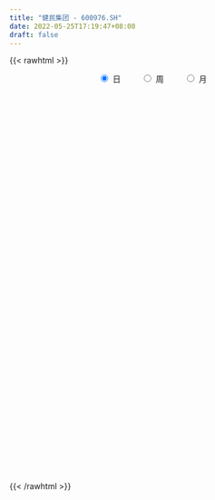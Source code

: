 ```yaml
---
title: "健民集团 - 600976.SH"
date: 2022-05-25T17:19:47+08:00
draft: false
---
```

{{< rawhtml >}}
    <div style="text-align: center">
        <label style="padding: 1rem;"><input style="margin-right: .5rem" type="radio" name="period" value="D" checked onclick="period_change(this)">日</label>
        <label style="padding: 1rem;"><input style="margin-right: .5rem" type="radio" name="period" value="W" onclick="period_change(this)">周</label>
        <label style="padding: 1rem;"><input style="margin-right: .5rem" type="radio" name="period" value="M" onclick="period_change(this)">月</label>
    </div>
    <div id="chart" style="height: 700px;"></div> 
    <script type="text/javascript">
        const D_v = [42935.94,49535.78,23275.74,63899.94,40149.96,32501.5,27906.4,22066.97,46118.4,22454.23,36511.36,59431.23,42375.53,19179.73,24169.17,33256.52,27858.92,44984.63,31455.85,28608.84,29788.5,19356.0,15715.03,20308.13,15602.41,27520.9,21205.08,25359.7,28094.75,58983.86,96501.74,59896.19,60141.28,51607.2,66625.02,38928.29,46951.25,27301.18,35577.65,40596.86,35616.2,45714.28,50542.98,61555.8,36211.64,42559.39,90504.77,120151.94,54390.82,43717.06,54222.26,63039.78,53328.06,42866.34,45480.5,34527.95,32060.51,49799.49,50882.59,51522.56,30404.98,37742.72,28883.7,20952.0,41116.68,49362.89,42742.21,47994.48,23921.65,22875.96,25638.18,25182.26,15463.65,26138.86,24082.54,46112.05,26415.13,20803.52,24875.06,16431.62,38478.45,70856.62,36090.62,25822.87,28300.9,21949.44,21233.32,20518.18,25357.63,21569.32,21551.37,23944.58,15576.36,23210.23,19243.44,15002.01,14210.4,19371.0,30054.31,46414.4,50273.07,27837.95,32044.67,30195.46,60869.69,64637.96,30448.86,62420.59,39841.54,48289.38,32178.64,33275.05,20646.67,39642.0,21650.13,28674.59,33161.87,34557.68,24856.83,25312.77,20921.43,27042.27,49594.25,63495.99,61468.59,46734.44,50976.31,54318.26,43997.4,45050.31,37558.21,38573.01,34976.39,37195.41,38102.79,36713.6,96590.17,62964.95,50903.15,46676.7,54651.2,35831.25,30663.53,46551.99,23693.88,29272.14,41877.98,59116.31,88553.28,59013.08,54514.98,36118.3,74966.89,63389.5,114662.8,100727.64,65247.73,76474.13,112908.99,89830.03,89513.38,82437.23,60313.34,65817.43,45235.08,48266.23,39607.81,80644.91,49497.16,47132.16,37229.91,40360.27,34969.33,30720.17,36809.15,32449.81,36201.64,29072.69,30766.64,51674.29,43015.31,45296.15,32507.35,23422.89,17845.68,22533.0,37706.64,61310.84,34158.69,20023.89,43213.0,40350.53,40781.8,43189.14,32511.83,35544.47,32431.81,38669.05,77329.8,60275.31,44454.97,30634.0,27267.38,30121.77,35343.09,40647.56,43019.39,44469.48,73297.31,109585.81,50236.25,47553.79,53417.47,83328.65,53110.49,70054.85,44264.62,55267.63,50336.27,64627.05,62120.88,38085.0,43516.24,37033.3,72322.53,49985.25,40653.43,50569.95,56554.89,53686.01,65974.66,62341.17,70706.72,45965.31,58811.89,63149.61,79678.81,87655.01,53538.49,48861.07,42426.85,27890.69,41258.81,32605.37,20846.33,26925.01,45127.57,32319.84,50174.84,31773.53]
const D_histogram = [0.0,0.0521517949,0.1148911693,0.2986764413,0.4132967769,0.4608503957,0.4572342578,0.3977189833,0.4742549219,0.5068020334,0.3785434172,0.4819170052,0.4886536625,0.3954838748,0.344873059,0.2737605746,0.1879305238,0.0367284614,-0.1507064997,-0.2532136806,-0.364211304,-0.4304219532,-0.5311623236,-0.4881157595,-0.4742487925,-0.314280129,-0.1787696595,-0.0859558839,0.0530929874,0.4078889452,0.8088530008,1.1426097642,1.5362762242,1.6182803747,1.3873338451,1.1364274277,0.8027673946,0.5256018777,0.2257719666,0.009615235,-0.0751342853,0.0154109099,0.3901819656,0.6883093642,0.7996792807,0.8890660748,0.4637517385,0.1511012589,-0.2890988039,-0.6207833912,-0.9238966176,-1.3915449434,-1.7003786729,-1.8100503093,-1.8307481027,-1.7653599607,-1.7105640354,-1.5104265758,-1.1848997443,-1.0870345427,-0.8570367218,-0.5562004801,-0.4058601184,-0.2947920876,0.0082384192,0.3680879365,0.3467230971,0.1888520929,0.1737507425,-0.0107864251,-0.179084068,-0.3060447327,-0.3377315306,-0.4763948728,-0.5622584382,-0.6468277378,-0.6902295282,-0.703979955,-0.6993218012,-0.6711310117,-0.3487831448,-0.0360517372,0.0902334095,0.0922065026,0.08109469,0.1129142231,0.1753456231,0.1505770129,0.0902708489,0.0945726475,0.2184835076,0.2825873217,0.3208615913,0.3496090358,0.2541949368,0.1210871738,0.0863101999,0.0308584163,0.1475542337,0.4139221474,0.6157581917,0.7858334353,0.6697434727,0.6043368013,0.822665108,0.9781496605,0.912239964,0.6024544032,0.4196303258,0.1652942971,-0.0814559817,-0.3710789816,-0.5274898796,-0.4431772027,-0.4187241981,-0.3337745662,-0.2427875429,-0.1428387676,-0.1574351804,-0.0479052662,0.0874476842,0.2404534424,0.4842720467,0.720390213,0.9921561774,1.0862372897,1.0502647561,0.8984457286,0.6648917864,0.3588951029,0.0853462252,-0.0434746192,-0.0822483682,-0.1112211009,-0.1084744641,0.0151011835,0.3638616445,0.5722079093,0.6176758244,0.7282692459,0.90228283,0.9783498602,0.8565183287,0.5912846376,0.3295251263,0.1568275934,0.0918653534,0.2429383765,0.6631306691,0.9353294476,1.0407404933,1.0286982717,1.0666057352,1.251035104,0.7650202869,0.1493589042,-0.011418268,0.293002625,0.9174681557,0.6704572192,0.8663863757,0.4388884522,-0.017210003,-0.2549519264,-0.4793261863,-0.8328025735,-0.9047708707,-1.2585999852,-1.3874705928,-1.4042630603,-1.5196019021,-1.7604797925,-1.6518815967,-1.7220274536,-1.8540127006,-1.8300926686,-1.7280837851,-1.436978802,-1.2855009607,-0.8688961755,-0.4112026252,-0.5577555448,-0.7064055731,-0.5644850003,-0.4952590664,-0.5423690028,-0.6950152739,-0.8591300635,-0.9522186932,-0.9060538731,-0.7629432713,-0.3556250583,-0.1872073599,-0.1744218922,-0.1166515978,-0.128026005,-0.1198392854,0.0000457924,-0.2923849226,-0.4664643024,-0.3845498196,-0.2927964103,-0.2766911544,-0.4272215039,-0.452847402,-0.2694089874,-0.2032067861,-0.0218232799,0.4697032724,0.8281328987,0.952804647,0.9930345234,0.8099822654,0.6582125891,0.6721773856,0.7270028369,0.5335782412,0.2993268068,0.0109996471,-0.423913722,-0.5636446101,-0.5611117093,-0.757020297,-0.8423276118,-0.8155890101,-0.8321688625,-0.8950554259,-0.9872646084,-1.1421291629,-1.2773164829,-1.4903853656,-1.4915450976,-1.2912852618,-1.1376923429,-0.7826634056,-0.3902430087,0.1042683859,0.3860659205,0.5658624962,0.7424174824,0.9448263276,1.04169439,1.0737214834,1.0309232523,0.9454977207,0.8757676461,0.9246396794,0.9227877997,0.7096792349,0.5951603665]
const D_fast = [0.0,0.0651897436,0.1566519103,0.4151062926,0.6330508225,0.7958170402,0.9065094667,0.946423938,1.1415236071,1.300771227,1.267148465,1.4910013044,1.6199013773,1.6256025583,1.6612100072,1.6585376665,1.6196902467,1.4776702995,1.2525587136,1.0867481125,0.8846976631,0.7108815257,0.4773505744,0.3983681986,0.2936729674,0.3750715987,0.4658896533,0.537214458,0.689536576,1.1463047702,1.749482076,2.3688912805,3.1466267965,3.6332010407,3.7490879723,3.7822884119,3.6493202274,3.50355518,3.2601682605,3.0464153376,2.9428822461,3.0372801687,3.5095967158,3.9798014555,4.2910911921,4.602744505,4.2933681033,4.0184929384,3.5060181746,3.0191377395,2.4850503588,1.6695157971,0.9355873993,0.3734031857,-0.1049816334,-0.4809334816,-0.8537785652,-1.0312477496,-1.0019458541,-1.1758392882,-1.1601006477,-0.998314526,-0.9494391939,-0.9120691851,-0.6069790735,-0.1551075721,-0.0897916371,-0.2004496182,-0.1721132829,-0.3593470568,-0.5724157167,-0.7758875645,-0.8920072452,-1.1497693055,-1.3761974804,-1.6224737145,-1.8384328869,-2.0281783025,-2.198350599,-2.3379425624,-2.1027904817,-1.7990720084,-1.6502285093,-1.6252037906,-1.6160419307,-1.5559938418,-1.4497260361,-1.436850393,-1.4745888448,-1.4466438843,-1.2681121474,-1.1333615028,-1.0148718353,-0.8987221319,-0.9305874967,-1.0334234663,-1.0466228902,-1.0943600697,-0.9407756938,-0.5709272433,-0.2151516511,0.1513819514,0.202727857,0.2884053858,0.7123999695,1.1124219371,1.2745722316,1.1154002716,1.0374837757,0.8244713213,0.5573570471,0.1749643018,-0.1133190662,-0.1398006899,-0.2200287348,-0.2185227445,-0.1882326069,-0.1239935235,-0.1779487314,-0.0803951338,0.0768197376,0.2899388564,0.6548254725,1.0710411919,1.5908462007,1.9564866355,2.1830802909,2.2558726956,2.1885416999,1.9722687922,1.7200564708,1.5803669715,1.5210311305,1.4642531225,1.4398811434,1.5672320868,2.006957959,2.3583562011,2.5582430723,2.8509038053,3.2504880969,3.5711425921,3.6634406428,3.5460281111,3.3666498813,3.2331592468,3.1911633451,3.4029709624,3.9889459222,4.4949770626,4.8605732317,5.105705578,5.4102644753,5.9074526201,5.6126928747,5.034371218,4.8707394788,5.2484110281,6.1022435978,6.0228469661,6.4353727165,6.117596906,5.6571959501,5.3557160451,5.0115102386,4.449833208,4.1516721931,3.4831930824,3.0074548265,2.6395965939,2.1443572767,1.4633594381,1.1589872348,0.6583345144,0.0628460923,-0.3707570429,-0.7007691056,-0.768908823,-0.9388062219,-0.7394254806,-0.3845325866,-0.6705243923,-0.995775814,-0.9949764912,-1.0495653239,-1.2322675111,-1.5586676006,-1.937564906,-2.2687082091,-2.4490568573,-2.4966820733,-2.1782701249,-2.0566542664,-2.0874742718,-2.0588668768,-2.1022477853,-2.124020887,-2.0041243611,-2.3696513068,-2.6603467622,-2.6745697342,-2.6560154276,-2.7090829603,-2.9664186857,-3.1052564343,-2.9891702666,-2.9737697618,-2.7978420756,-2.1888897051,-1.6234268542,-1.2605539441,-0.9720654369,-0.9526221285,-0.9398386575,-0.7578295146,-0.5212533541,-0.5812833895,-0.7407031222,-1.0262803701,-1.5671721698,-1.8478142103,-1.9855592369,-2.3707228988,-2.6666121166,-2.8437707674,-3.0683928355,-3.3550432554,-3.69406859,-4.1344654351,-4.5889818758,-5.1746471,-5.5486931064,-5.671254586,-5.8020847528,-5.6427216669,-5.3478620222,-4.8272835311,-4.4489695164,-4.1277073166,-3.7655479599,-3.3269325327,-2.9696408729,-2.6691834087,-2.4542508266,-2.3033019281,-2.1540900911,-1.874058138,-1.6452130677,-1.6809018239,-1.6466306006]
const D_slow = [0.0,0.0130379487,0.041760741,0.1164298514,0.2197540456,0.3349666445,0.4492752089,0.5487049548,0.6672686852,0.7939691936,0.8886050479,1.0090842992,1.1312477148,1.2301186835,1.3163369482,1.3847770919,1.4317597229,1.4409418382,1.4032652133,1.3399617931,1.2489089671,1.1413034788,1.0085128979,0.8864839581,0.7679217599,0.6893517277,0.6446593128,0.6231703418,0.6364435887,0.738415825,0.9406290752,1.2262815163,1.6103505723,2.014920666,2.3617541273,2.6458609842,2.8465528328,2.9779533023,3.0343962939,3.0368001027,3.0180165313,3.0218692588,3.1194147502,3.2914920913,3.4914119114,3.7136784301,3.8296163648,3.8673916795,3.7951169785,3.6399211307,3.4089469763,3.0610607405,2.6359660723,2.1834534949,1.7257664693,1.2844264791,0.8567854702,0.4791788263,0.1829538902,-0.0888047455,-0.3030639259,-0.4421140459,-0.5435790755,-0.6172770974,-0.6152174927,-0.5231955085,-0.4365147343,-0.389301711,-0.3458640254,-0.3485606317,-0.3933316487,-0.4698428319,-0.5542757145,-0.6733744327,-0.8139390423,-0.9756459767,-1.1482033588,-1.3241983475,-1.4990287978,-1.6668115507,-1.7540073369,-1.7630202712,-1.7404619188,-1.7174102932,-1.6971366207,-1.6689080649,-1.6250716591,-1.5874274059,-1.5648596937,-1.5412165318,-1.4865956549,-1.4159488245,-1.3357334267,-1.2483311677,-1.1847824335,-1.1545106401,-1.1329330901,-1.125218486,-1.0883299276,-0.9848493907,-0.8309098428,-0.634451484,-0.4670156158,-0.3159314155,-0.1102651385,0.1342722766,0.3623322676,0.5129458684,0.6178534499,0.6591770242,0.6388130287,0.5460432833,0.4141708134,0.3033765128,0.1986954633,0.1152518217,0.054554936,0.0188452441,-0.020513551,-0.0324898676,-0.0106279465,0.0494854141,0.1705534257,0.350650979,0.5986900233,0.8702493458,1.1328155348,1.3574269669,1.5236499135,1.6133736893,1.6347102456,1.6238415908,1.6032794987,1.5754742235,1.5483556075,1.5521309033,1.6430963145,1.7861482918,1.9405672479,2.1226345594,2.3482052669,2.5927927319,2.8069223141,2.9547434735,3.0371247551,3.0763316534,3.0992979917,3.1600325859,3.3258152532,3.559647615,3.8198327384,4.0770073063,4.3436587401,4.6564175161,4.8476725878,4.8850123139,4.8821577469,4.9554084031,5.184775442,5.3523897469,5.5689863408,5.6787084538,5.6744059531,5.6106679715,5.4908364249,5.2826357815,5.0564430639,4.7417930676,4.3949254194,4.0438596543,3.6639591787,3.2238392306,2.8108688314,2.380361968,1.9168587929,1.4593356257,1.0273146795,0.668069979,0.3466947388,0.1294706949,0.0266700386,-0.1127688476,-0.2893702409,-0.4304914909,-0.5543062575,-0.6898985082,-0.8636523267,-1.0784348426,-1.3164895159,-1.5430029842,-1.733738802,-1.8226450666,-1.8694469065,-1.9130523796,-1.942215279,-1.9742217803,-2.0041816016,-2.0041701535,-2.0772663842,-2.1938824598,-2.2900199147,-2.3632190173,-2.4323918059,-2.5391971818,-2.6524090323,-2.7197612792,-2.7705629757,-2.7760187957,-2.6585929776,-2.4515597529,-2.2133585911,-1.9650999603,-1.7626043939,-1.5980512467,-1.4300069002,-1.248256191,-1.1148616307,-1.040029929,-1.0372800172,-1.1432584477,-1.2841696003,-1.4244475276,-1.6137026018,-1.8242845048,-2.0281817573,-2.2362239729,-2.4599878294,-2.7068039815,-2.9923362723,-3.311665393,-3.6842617344,-4.0571480088,-4.3799693242,-4.6643924099,-4.8600582613,-4.9576190135,-4.931551917,-4.8350354369,-4.6935698129,-4.5079654423,-4.2717588604,-4.0113352629,-3.742904892,-3.4851740789,-3.2487996488,-3.0298577372,-2.7986978174,-2.5680008675,-2.3905810587,-2.2417909671]
const D_data = [['2021-05-14', 35.217, 36.2871, 34.8862, 36.4233],['2021-05-17', 36.4136, 37.1043, 36.1704, 38.0383],['2021-05-18', 36.7736, 37.6199, 36.2093, 37.8437],['2021-05-19', 37.6199, 39.9839, 37.6199, 40.4996],['2021-05-20', 40.2369, 40.2369, 39.3127, 40.6552],['2021-05-21', 40.3439, 40.2272, 39.1084, 41.1027],['2021-05-24', 40.6163, 40.1299, 39.4975, 40.8206],['2021-05-25', 40.0618, 39.6726, 39.4002, 40.4217],['2021-05-26', 39.8672, 41.8615, 39.5073, 42.7079],['2021-05-27', 41.6281, 42.1047, 41.0152, 42.4939],['2021-05-28', 42.0756, 40.305, 39.6143, 42.0756],['2021-05-31', 40.1201, 43.6224, 39.7213, 44.3326],['2021-06-01', 44.1088, 43.2527, 42.2312, 44.5369],['2021-06-02', 43.3305, 42.2896, 41.8518, 43.6613],['2021-06-03', 42.1047, 42.9122, 41.5891, 44.0699],['2021-06-04', 43.4667, 42.7663, 42.3771, 44.1283],['2021-06-07', 42.6885, 42.5425, 41.8324, 42.9706],['2021-06-08', 42.4161, 41.3751, 40.0812, 43.5932],['2021-06-09', 41.8421, 40.1591, 40.1591, 42.1534],['2021-06-10', 39.9742, 40.4704, 39.5559, 41.3459],['2021-06-11', 40.2174, 39.7213, 38.4469, 40.519],['2021-06-15', 39.7115, 39.6532, 39.2057, 40.6649],['2021-06-16', 39.4586, 38.5344, 38.5052, 39.9937],['2021-06-17', 37.9118, 39.9061, 37.9118, 40.3731],['2021-06-18', 40.3293, 39.4263, 39.0632, 40.8691],['2021-06-21', 39.6717, 41.5169, 39.3576, 42.2039],['2021-06-22', 41.615, 41.9095, 40.7415, 42.626],['2021-06-23', 42.1843, 41.9782, 40.7317, 42.3217],['2021-06-24', 41.8113, 43.2639, 40.8299, 43.951],['2021-06-25', 43.2541, 47.5923, 43.1069, 47.5923],['2021-06-28', 48.7308, 50.8312, 48.6916, 52.0188],['2021-06-29', 50.792, 52.9218, 50.4877, 53.9622],['2021-06-30', 52.7844, 56.9262, 52.0188, 57.2305],['2021-07-01', 56.4649, 55.8368, 55.0123, 58.3396],['2021-07-02', 55.8368, 53.0297, 52.2936, 56.1607],['2021-07-05', 53.6186, 52.8433, 52.3721, 54.4922],['2021-07-06', 53.8149, 51.3907, 50.0558, 54.1094],['2021-07-07', 50.9883, 51.3907, 50.4877, 52.4703],['2021-07-08', 51.4005, 50.2718, 49.4669, 51.9599],['2021-07-09', 50.2718, 50.4484, 49.8792, 52.9512],['2021-07-12', 51.0373, 51.6851, 50.5662, 52.9414],['2021-07-13', 51.7931, 54.3057, 51.0471, 56.1116],['2021-07-14', 54.0603, 59.7333, 52.961, 59.7333],['2021-07-15', 59.3701, 61.4902, 58.8107, 62.9231],['2021-07-16', 61.2055, 61.3429, 59.3898, 62.0202],['2021-07-19', 61.2055, 62.8054, 59.9198, 63.7868],['2021-07-20', 62.6189, 56.5238, 56.5238, 62.6189],['2021-07-21', 56.5337, 56.7299, 51.5477, 57.8096],['2021-07-22', 55.2577, 53.5794, 53.0003, 55.2577],['2021-07-23', 53.2849, 53.0101, 52.6764, 54.6983],['2021-07-26', 52.3427, 51.5281, 50.8018, 55.1203],['2021-07-27', 51.7833, 46.9053, 46.9053, 53.1868],['2021-07-28', 46.5421, 45.9532, 43.6271, 47.4647],['2021-07-29', 48.083, 46.2477, 44.903, 48.0929],['2021-07-30', 46.071, 45.8256, 45.0993, 46.9347],['2021-08-02', 45.1484, 45.7962, 44.1767, 46.9347],['2021-08-03', 45.7962, 44.746, 44.4908, 46.4243],['2021-08-04', 44.8834, 46.0612, 43.8627, 46.709],['2021-08-05', 46.0317, 48.0242, 45.5508, 49.9086],['2021-08-06', 47.3175, 45.4134, 44.6969, 47.7886],['2021-08-09', 44.2749, 47.1506, 44.1669, 48.0242],['2021-08-10', 47.1605, 48.8584, 45.3545, 48.9468],['2021-08-11', 47.6021, 47.7395, 46.9249, 48.8584],['2021-08-12', 47.9064, 47.5923, 46.7973, 48.5542],['2021-08-13', 47.396, 50.9195, 45.9925, 51.4986],['2021-08-16', 50.5564, 53.5009, 49.8595, 54.9535],['2021-08-17', 53.3144, 49.8595, 49.6632, 53.7266],['2021-08-18', 51.3514, 47.818, 46.6697, 51.9992],['2021-08-19', 47.6021, 49.2314, 46.9151, 49.9184],['2021-08-20', 48.7799, 46.5814, 46.1299, 48.829],['2021-08-23', 46.1593, 45.698, 45.1582, 47.5629],['2021-08-24', 45.7177, 45.1582, 44.9619, 46.3066],['2021-08-25', 45.5704, 45.5901, 44.7754, 46.2182],['2021-08-26', 44.8638, 43.3719, 43.2051, 45.2171],['2021-08-27', 43.4701, 42.9008, 42.2236, 43.9608],['2021-08-30', 42.7438, 41.8408, 40.7415, 43.1364],['2021-08-31', 41.6249, 41.3206, 39.2595, 42.8812],['2021-09-01', 40.9182, 40.8004, 40.4176, 41.8113],['2021-09-02', 40.663, 40.241, 39.6128, 40.8299],['2021-09-03', 39.9662, 39.8484, 39.5343, 40.7219],['2021-09-06', 40.2115, 43.8332, 39.9073, 43.8332],['2021-09-07', 44.8932, 45.0306, 42.8714, 46.0121],['2021-09-08', 45.2564, 43.6565, 43.048, 45.4428],['2021-09-09', 43.6565, 42.2726, 42.0076, 43.9804],['2021-09-10', 41.8801, 41.9095, 41.1243, 42.9008],['2021-09-13', 41.9095, 42.3414, 41.9095, 44.6086],['2021-09-14', 42.1058, 42.8615, 41.9095, 43.5584],['2021-09-15', 42.7438, 41.7721, 40.7808, 42.7438],['2021-09-16', 41.615, 40.9673, 39.8287, 42.1058],['2021-09-17', 40.5256, 41.4776, 39.9563, 42.4101],['2021-09-22', 40.3489, 43.2345, 40.3489, 43.7252],['2021-09-23', 43.7154, 42.9891, 42.2138, 43.951],['2021-09-24', 42.9891, 42.9891, 42.3512, 43.4602],['2021-09-27', 42.9891, 43.1364, 42.4689, 44.7558],['2021-09-28', 42.7241, 41.4678, 40.8986, 42.8517],['2021-09-29', 41.2126, 40.3587, 40.3391, 42.0567],['2021-09-30', 41.1636, 41.0556, 40.4765, 41.6445],['2021-10-08', 41.5169, 40.4373, 40.0349, 42.2825],['2021-10-11', 40.6041, 42.6751, 40.4275, 43.7252],['2021-10-12', 42.4886, 45.6686, 41.7132, 46.4832],['2021-10-13', 45.0503, 46.4145, 44.3043, 48.456],['2021-10-14', 46.5225, 47.4843, 46.0219, 47.9751],['2021-10-15', 45.541, 44.5497, 44.1277, 47.4843],['2021-10-18', 44.2552, 45.1484, 42.9302, 45.6391],['2021-10-19', 46.0317, 49.6632, 45.4919, 49.6632],['2021-10-20', 50.6742, 50.6153, 47.7984, 51.7047],['2021-10-21', 50.4975, 48.8781, 48.5836, 50.5466],['2021-10-22', 48.0929, 45.4723, 45.4428, 49.6044],['2021-10-25', 46.0612, 46.2182, 44.373, 46.5421],['2021-10-26', 45.8453, 44.4614, 43.3817, 46.2477],['2021-10-27', 43.8921, 43.3228, 43.1854, 45.0012],['2021-10-28', 42.6947, 41.2323, 40.9084, 43.4112],['2021-10-29', 41.7132, 41.3991, 40.8495, 41.7721],['2021-11-01', 42.0076, 43.8823, 41.615, 45.0503],['2021-11-02', 43.1854, 43.1167, 42.6064, 44.108],['2021-11-03', 43.1167, 43.8921, 42.3119, 44.903],['2021-11-04', 43.9706, 44.2258, 42.7928, 44.4614],['2021-11-05', 44.3141, 44.7067, 43.5093, 45.9336],['2021-11-08', 44.0688, 43.3817, 42.6947, 44.5104],['2021-11-09', 43.6467, 45.1091, 43.6467, 46.0121],['2021-11-10', 45.011, 46.1103, 44.5399, 46.3262],['2021-11-11', 45.8747, 47.2488, 45.168, 48.0929],['2021-11-12', 47.2488, 49.7712, 46.4243, 51.0079],['2021-11-15', 49.781, 51.4986, 49.2216, 52.6077],['2021-11-16', 52.6273, 54.0799, 52.6273, 56.3962],['2021-11-17', 54.8455, 53.7855, 52.8531, 54.9633],['2021-11-18', 53.4125, 53.3144, 53.0003, 57.0244],['2021-11-19', 53.5892, 52.3133, 50.9195, 54.4529],['2021-11-22', 52.3034, 51.0766, 50.5368, 52.804],['2021-11-23', 51.2827, 49.3394, 48.9566, 51.4692],['2021-11-24', 49.5356, 48.5836, 48.5443, 50.2031],['2021-11-25', 49.2805, 49.5553, 48.9075, 50.1049],['2021-11-26', 49.3786, 50.4092, 49.251, 51.0373],['2021-11-29', 50.8901, 50.4975, 49.8988, 51.9697],['2021-11-30', 50.154, 50.9588, 48.9271, 51.8225],['2021-12-01', 50.6447, 53.0003, 49.8595, 53.177],['2021-12-02', 52.8236, 57.4857, 52.0483, 58.3003],['2021-12-03', 57.8979, 57.8587, 55.2577, 58.9776],['2021-12-06', 58.2022, 57.2501, 56.8674, 59.2818],['2021-12-07', 57.8783, 59.3211, 57.3777, 61.1859],['2021-12-08', 59.38, 61.8631, 59.38, 63.0017],['2021-12-09', 61.9613, 62.4226, 61.0583, 63.1096],['2021-12-10', 62.7661, 60.9405, 60.754, 63.4826],['2021-12-13', 61.6374, 59.0855, 58.5359, 61.6374],['2021-12-14', 58.3788, 58.4966, 58.1924, 59.7529],['2021-12-15', 58.8892, 59.0659, 58.3003, 62.0103],['2021-12-16', 59.38, 60.3124, 59.0561, 62.4226],['2021-12-17', 60.067, 63.8359, 59.0561, 64.68],['2021-12-20', 64.4837, 69.5874, 64.4052, 70.2156],['2021-12-21', 68.9985, 70.7456, 66.7411, 70.7456],['2021-12-22', 70.7652, 71.0008, 68.5569, 72.1099],['2021-12-23', 70.1763, 71.1774, 68.9985, 72.9245],['2021-12-24', 71.4424, 73.3171, 70.7358, 77.1449],['2021-12-27', 73.1208, 77.3314, 72.1393, 78.3619],['2021-12-28', 76.2615, 69.5972, 69.5972, 77.3314],['2021-12-29', 68.3704, 66.0443, 64.9254, 70.4511],['2021-12-30', 67.1828, 70.3922, 66.3878, 70.7358],['2021-12-31', 71.3541, 77.4295, 71.2167, 77.4295],['2022-01-04', 81.4634, 85.1734, 79.8145, 85.1734],['2022-01-05', 84.2214, 76.664, 76.6541, 84.4079],['2022-01-06', 74.9169, 83.4755, 74.9169, 84.3294],['2022-01-07', 80.9727, 76.3597, 75.9671, 83.5442],['2022-01-10', 76.3204, 74.5832, 72.5319, 76.3204],['2022-01-11', 74.1023, 76.1339, 73.955, 79.9912],['2022-01-12', 76.7228, 75.5451, 73.9649, 77.8516],['2022-01-13', 73.7882, 72.6006, 72.5515, 76.5265],['2022-01-14', 72.846, 75.0151, 71.2461, 77.7338],['2022-01-17', 69.9113, 70.1567, 69.185, 73.5625],['2022-01-18', 68.9004, 71.256, 68.7139, 72.4337],['2022-01-19', 70.1665, 71.7467, 70.1665, 74.1612],['2022-01-20', 71.7074, 69.5285, 69.0967, 73.4447],['2022-01-21', 69.2832, 66.162, 65.7596, 69.2832],['2022-01-24', 66.7117, 69.2439, 65.4357, 70.1567],['2022-01-25', 69.5874, 66.1228, 65.6713, 71.148],['2022-01-26', 65.8185, 63.6691, 62.7367, 67.2613],['2022-01-27', 63.9341, 64.0911, 63.5905, 66.9767],['2022-01-28', 64.7487, 64.1598, 61.7355, 65.2885],['2022-02-07', 65.7596, 66.4467, 65.1904, 68.5863],['2022-02-08', 66.4859, 64.8763, 62.6287, 66.8295],['2022-02-09', 65.102, 68.9102, 60.8522, 70.6573],['2022-02-10', 68.9593, 71.2952, 67.8208, 73.6115],['2022-02-11', 70.6671, 64.1696, 64.1696, 71.5308],['2022-02-14', 62.8348, 62.8054, 61.4705, 65.1315],['2022-02-15', 62.4226, 65.8676, 61.7159, 66.6135],['2022-02-16', 66.6332, 65.0333, 64.0813, 67.222],['2022-02-17', 64.7389, 63.1292, 62.5305, 65.5437],['2022-02-18', 62.7857, 60.6559, 59.8707, 63.8457],['2022-02-21', 60.6559, 58.8892, 57.0735, 61.0485],['2022-02-22', 58.2022, 58.1826, 56.4944, 58.5948],['2022-02-23', 57.6133, 58.85, 57.5937, 59.7726],['2022-02-24', 58.5064, 59.6744, 57.9274, 62.3735],['2022-02-25', 60.2633, 63.777, 59.7333, 63.7967],['2022-02-28', 63.6985, 61.8631, 60.9405, 63.6985],['2022-03-01', 60.754, 59.9885, 58.5064, 62.0005],['2022-03-02', 59.6057, 60.3516, 58.5751, 61.4215],['2022-03-03', 60.3516, 59.2327, 58.4672, 61.3233],['2022-03-04', 58.6046, 59.0855, 58.6046, 61.5294],['2022-03-07', 59.6155, 60.4989, 58.8303, 61.3233],['2022-03-08', 59.1346, 54.4529, 54.4529, 62.0594],['2022-03-09', 54.3744, 54.0603, 52.0188, 56.1214],['2022-03-10', 55.7583, 56.357, 54.7964, 57.0244],['2022-03-11', 55.6994, 56.3472, 55.032, 56.9164],['2022-03-14', 56.1705, 55.1203, 54.9633, 57.4072],['2022-03-15', 54.6688, 52.0286, 52.0286, 55.7975],['2022-03-16', 52.804, 52.3918, 49.889, 53.491],['2022-03-17', 52.9807, 54.767, 52.9022, 56.1312],['2022-03-18', 53.9818, 53.3929, 52.0188, 54.9633],['2022-03-21', 53.8542, 55.0222, 53.6677, 56.5042],['2022-03-22', 55.9251, 60.5283, 55.5718, 60.5283],['2022-03-23', 62.0202, 61.3233, 59.2818, 64.5818],['2022-03-24', 61.9024, 60.0866, 58.6242, 61.9809],['2022-03-25', 60.2535, 59.959, 59.1739, 62.2165],['2022-03-28', 59.429, 57.2305, 56.4355, 60.067],['2022-03-29', 57.7213, 57.0637, 54.0897, 58.1335],['2022-03-30', 57.0833, 59.0855, 54.9829, 59.272],['2022-03-31', 58.4966, 60.1553, 57.9568, 61.8239],['2022-04-01', 58.8892, 57.0048, 56.6612, 59.7529],['2022-04-06', 57.0048, 55.5129, 54.1781, 58.5457],['2022-04-07', 55.2577, 53.3929, 52.8138, 55.454],['2022-04-08', 53.3733, 49.2706, 49.094, 53.3733],['2022-04-11', 49.0744, 50.841, 48.2597, 51.8225],['2022-04-12', 51.3612, 51.6066, 49.8399, 51.9207],['2022-04-13', 51.1158, 47.8475, 47.7199, 51.1158],['2022-04-14', 48.1125, 47.5825, 47.1114, 49.2608],['2022-04-15', 46.6403, 47.8868, 45.0404, 48.4364],['2022-04-18', 47.9947, 46.4047, 45.2564, 48.1812],['2022-04-19', 47.2193, 44.5791, 44.0982, 47.2193],['2022-04-20', 44.2651, 42.6652, 42.2138, 44.6577],['2022-04-21', 42.6652, 39.9465, 39.6717, 42.6652],['2022-04-22', 39.6324, 37.9835, 37.748, 39.9073],['2022-04-25', 37.3063, 34.4502, 34.1852, 37.7873],['2022-04-26', 34.6858, 34.7741, 33.8613, 35.7065],['2022-04-27', 33.9398, 36.1187, 33.1939, 36.5113],['2022-04-28', 35.7752, 34.8722, 34.5483, 36.315],['2022-04-29', 35.2452, 37.326, 34.9704, 37.5419],['2022-05-05', 37.6891, 38.651, 37.6891, 39.8484],['2022-05-06', 36.3052, 41.5169, 36.3052, 41.6641],['2022-05-09', 43.5878, 40.4569, 39.3773, 43.6271],['2022-05-10', 39.76, 40.133, 39.5637, 41.301],['2022-05-11', 39.9269, 40.928, 39.8484, 42.4591],['2022-05-12', 40.5354, 42.3315, 40.3195, 43.048],['2022-05-13', 42.7732, 42.0273, 41.7721, 43.3817],['2022-05-16', 42.2236, 41.8604, 41.2813, 43.7743],['2022-05-17', 41.8506, 41.2225, 40.4962, 41.8604],['2022-05-18', 41.2225, 40.6532, 40.5452, 42.0076],['2022-05-19', 40.9771, 40.7121, 39.4852, 40.9771],['2022-05-20', 40.9967, 42.4493, 40.7023, 42.6947],['2022-05-23', 42.6, 42.3, 41.29, 42.6],['2022-05-24', 42.01, 39.37, 39.2, 42.26],['2022-05-25', 39.37, 39.91, 38.73, 40.15]]
const W_v = [29556.9,78041.6,78582.42,61126.29,39132.68,32372.59,19441.24,54743.0,33824.3,46572.45,45774.22,42384.99,83779.05,100670.34,72945.08,55981.12,50051.03,53853.08,41050.54,24688.94,20013.57,20137.14,35902.77,23493.37,23752.38,57001.76,81180.46,40792.18,46388.82,65104.5,18955.3,14032.78,32427.07,31896.71,43969.02,44654.79,39938.7,28625.59,28209.47,29859.94,25822.16,58628.78,60109.64,40570.78,51834.82,56150.17,24536.74,20273.81,37985.99,41265.04,80087.55,70749.17,40386.98,73960.99,48392.86,30687.94,22568.96,22443.95,14479.06,16862.84,13540.63,33140.95,99382.98,59113.69,40235.11,59239.98,58719.33,48869.21,55151.58,54375.13,49944.75,53627.89,32995.81,20760.78,15752.11,15986.22,24502.09,50218.65,40175.96,29221.21,55344.94,134263.73,138280.43,190211.03,134418.03,211174.26,182829.64,255976.48,198984.3,119640.12,105238.72,36197.45,66590.79,37397.89,26761.4,33014.69,16976.93,15826.93,57453.85,36115.87,43349.44,36255.67,37293.65,31721.02,39784.83,33734.99,139232.44,145942.51,156094.43,104500.81,56948.97,54685.71,79629.34,8355.0,32734.49,46646.18,46718.76,59496.51,113187.46,53815.56,41038.59,128215.86,83541.14,61075.31,127589.19,102394.81,109634.76,135654.62,91006.56,171902.71,211321.04,123839.16,271093.84,192126.82,119811.75,151238.47,88639.58,62824.32,38152.31,60720.15,91416.07,82470.64,55981.11,32794.09,46643.76,55962.37,44189.47,65624.28,114431.55,131029.73,63769.61,107380.28,202623.8,245452.76,145620.21,91925.64,131976.78,165615.04,281990.36,394589.67,169206.81,155595.42,99638.75,170103.12,64358.08,19638.76,73158.79,196405.52,100190.64,107773.85,106311.0,104392.45,85358.81,59753.01,52996.04,70786.89,67315.61,40285.32,148396.29,108273.1,134225.2,99074.4,150379.92,66308.94,53301.29,146738.32,75806.65,68225.98,109360.37,46417.2,50349.07,62856.54,182413.4,227068.04,118740.3,50939.89,155302.22,209362.92,155057.36,178412.18,162696.74,70981.57,161164.29,334771.43,189355.23,229640.9,351323.98,258936.94,218793.1,159100.08,186897.19,116505.49,134637.38,199549.46,110627.89,61072.31,71666.08,19371.0,186624.4,248572.56,174231.28,157686.27,147727.55,276993.59,200155.32,271566.92,218725.83,200512.3,313166.53,420501.8,374689.63,259239.89,254864.41,171150.1,199825.08,134015.56,199056.95,184459.05,251363.13,176399.19,325142.64,304176.08,170230.95,253077.95,251449.53,303799.75,142828.42,260372.11,166763.09,114268.21]
const W_histogram = [0.0,-0.0415197721,-0.1073984337,-0.1090183762,-0.1356269801,-0.0985598165,-0.0600147016,0.0148871396,0.0562602519,0.0893629546,0.1249730355,0.1413492113,0.1914272102,0.3347892663,0.3857219188,0.3360586537,0.3172446628,0.1561624725,-0.0348525426,-0.1948223815,-0.257899794,-0.3129204598,-0.3713298411,-0.4062888546,-0.3967131735,-0.3179019059,-0.3020015693,-0.2420383545,-0.2659603228,-0.4459116012,-0.5001860003,-0.4897574046,-0.4189444824,-0.2931874301,-0.1822424325,-0.1377316401,0.0316114644,0.1426762395,0.2405496605,0.2703203789,0.3003607495,0.4600942599,0.5454629804,0.6260470609,0.6504432055,0.5337757902,0.4276079665,0.2252706604,-0.032700424,-0.2246285538,-0.4264347735,-0.4415690773,-0.4676744696,-0.4260505191,-0.4565964399,-0.4199687129,-0.4325537856,-0.4009677117,-0.3733575847,-0.3403545476,-0.3255387813,-0.3112443217,-0.3597812868,-0.4261345716,-0.4670729911,-0.4209437306,-0.3399016888,-0.2301377108,-0.0991067271,-0.0535672064,-0.0056627719,0.0363690975,0.0457581008,0.0486411364,0.0490095462,0.0682839273,0.1091613794,0.1884759866,0.2096670739,0.2037579219,0.2480230986,0.3366201687,0.4202971657,0.4725013691,0.4932839968,0.5333974104,0.5222751776,0.6312435054,0.6785580192,0.6929089075,0.5781384821,0.4611262791,0.2744080147,0.1222956651,0.0098818113,-0.0620791124,-0.1325318055,-0.1457325164,-0.0692282839,-0.0711010533,-0.0665982119,-0.097463289,-0.1191979216,-0.1540480717,-0.1716217905,-0.2028305271,-0.1048299155,0.0011200673,0.1249137138,0.1954133202,0.2289871937,0.1861828044,0.1593180068,0.1140307821,0.0961400425,0.0593104549,0.0154754812,0.016775659,0.0468719324,-0.0011942101,-0.0533792103,-0.0316238156,-0.0272039003,-0.028298996,0.0028813687,0.0225666265,0.0591332929,0.1318495222,0.1322667362,0.1128209488,0.0706408178,-0.0260943953,0.0156920024,-0.0426964973,-0.0428560847,-0.0880611936,-0.1662877036,-0.1938251831,-0.2159393677,-0.2109092293,-0.1591839232,-0.147446143,-0.1420205962,-0.1141235535,-0.1089416039,-0.1370508082,-0.1228541546,-0.0813799123,-0.0008592672,0.0913259824,0.177191869,0.2357357452,0.4711470909,0.5953938692,0.6954908451,0.7779583807,0.6998688615,0.7105209947,0.9285833487,1.2475783368,1.3178512995,1.1349024127,0.8685340692,0.5767653548,0.3165800319,0.1449807264,-0.0096098998,-0.1373410819,-0.198393961,-0.1121804163,-0.0105641696,0.0947843471,-0.0193274801,-0.1066479572,-0.2344374024,-0.276680572,-0.4474737148,-0.5355188842,-0.2833743088,-0.2682708073,-0.007067716,-0.0963740635,-0.320386908,-0.4263790216,-0.4332479476,-0.5448833468,-0.5126989913,-0.5436182452,-0.4435999071,-0.3998445526,-0.3828061192,-0.2397356199,0.0846443545,0.4800112735,0.7701546239,0.7898908336,0.9303377274,1.2077474059,1.3072247672,1.4390928036,1.2296707613,0.9900088662,1.2816615129,1.7139888642,1.6961838525,2.2533060924,1.9093992191,1.0877028364,0.4393251975,0.3102601855,-0.1154849233,-0.6626417797,-1.2156137496,-1.4141405621,-1.5359752367,-1.4758299438,-1.5212641854,-1.5430916356,-1.243559335,-0.9590382073,-1.0154753025,-0.8093199938,-0.335417998,0.1212505187,0.259155655,0.7863710969,1.2494324825,1.6332655835,2.3638865931,2.9255551354,3.014500122,2.7780807493,1.8646160569,1.0076363993,0.3570892892,-0.3556425619,-0.6457600055,-1.1528925526,-1.6421849,-2.1046875863,-1.9137871815,-1.9265550892,-2.366966459,-2.6416668865,-3.3357763491,-3.6587286395,-3.4143645682,-3.0543264447,-2.6393399134,-2.3946347225]
const W_fast = [0.0,-0.0518997151,-0.1446279852,-0.1735025217,-0.2340178706,-0.2215906611,-0.1980492216,-0.1194255956,-0.0639874202,-0.0085439789,0.0583093609,0.1100228396,0.2079576409,0.4350170136,0.5823801458,0.6167315441,0.6772287189,0.5551871468,0.355458996,0.1467835617,0.0192312008,-0.11401958,-0.2652614216,-0.4017926488,-0.491395261,-0.4920594699,-0.5516595256,-0.5522058995,-0.6426179485,-0.9340471271,-1.1133680263,-1.2253787817,-1.2593019801,-1.2068417853,-1.1414573958,-1.1313795135,-0.9541335429,-0.8073997079,-0.6493888718,-0.5520380587,-0.4469075007,-0.1721504254,0.0495840402,0.286679886,0.473686832,0.4904633643,0.4911975321,0.3451778912,0.0790317008,-0.1690535674,-0.4774684805,-0.6029950537,-0.7460190634,-0.8109077427,-0.9556027735,-1.0239672247,-1.1446907438,-1.2133465978,-1.279075867,-1.3311614668,-1.3977303959,-1.4612470167,-1.5997293034,-1.7726162312,-1.9303228985,-1.9894295705,-1.993362951,-1.9411334007,-1.8348790988,-1.8027313797,-1.7562426382,-1.7051184944,-1.6842899658,-1.6692466461,-1.6566258498,-1.6202804869,-1.5521126899,-1.4256790861,-1.3520712303,-1.3070409019,-1.2007699506,-1.0280178383,-0.8392665498,-0.6689370042,-0.5248333772,-0.3513706111,-0.2319240494,0.0348551547,0.2518091733,0.4393872884,0.4691514836,0.4674208504,0.3493045896,0.2277661564,0.1178227553,0.0303420535,-0.0732435909,-0.1228774309,-0.0636802693,-0.0833283021,-0.0954750137,-0.150705913,-0.202240026,-0.275602194,-0.3360813604,-0.4179977289,-0.3462045962,-0.2399745965,-0.0849525216,0.0344004149,0.1252210868,0.1289623986,0.1419271028,0.1251475735,0.1312918446,0.1092898707,0.0693237673,0.0748178599,0.1166321164,0.0682674214,0.0027376185,0.0165870594,0.0142059996,0.006036155,0.0379368618,0.0632637762,0.1146137658,0.2202923757,0.2537762738,0.2625357235,0.238015797,0.1347569851,0.1804663834,0.1114037594,0.1005301508,0.0333097434,-0.0864886924,-0.1624824676,-0.2385814942,-0.2862786632,-0.2743493379,-0.2994730934,-0.3295526957,-0.3301865414,-0.3522399927,-0.414611899,-0.4311287841,-0.4099995199,-0.3296936915,-0.2146769464,-0.0845130925,0.03296472,0.3861628384,0.659258084,0.9332277712,1.2101849019,1.3070625981,1.49534498,1.9455531711,2.5764427435,2.976178531,3.0769552474,3.0277204212,2.8801430454,2.6991027306,2.5637486066,2.4067555055,2.2446890529,2.1340376835,2.1922061242,2.2911813284,2.420225932,2.3012822347,2.1872997684,2.0009009726,1.88948766,1.6068260884,1.384901198,1.5662021962,1.5142379959,1.7736741581,1.6602742948,1.3561647234,1.1435778543,1.0283969414,0.7805407055,0.6845503132,0.517726498,0.5068448593,0.4506390757,0.3719759793,0.4551125736,0.8006536366,1.3160233739,1.7987053804,2.0159142985,2.3889456241,2.9682921541,3.3945757072,3.8862169445,3.9842125925,3.992052914,4.604120939,5.4649455062,5.8711864577,6.9916352207,7.1250781522,6.5753074786,6.0367611391,5.9852611735,5.5306448338,4.8178275325,3.9609521251,3.4088901721,2.9030616884,2.5942494953,2.1684992073,1.7608988483,1.7495413152,1.794302891,1.4839969702,1.4878222805,1.8778697768,2.3648509231,2.5675449732,3.2913531893,4.0667726955,4.8589221924,6.1805148502,7.4735721764,8.3161421935,8.7742430081,8.32693233,7.7218617722,7.1605869844,6.3589444928,5.9073870479,5.1120313626,4.2121927902,3.2235182073,2.9359718167,2.4415651367,1.4094121522,0.4742950031,-1.0537585468,-2.2913929971,-2.9006200678,-3.3041635555,-3.5490120025,-3.9029654923]
const W_slow = [0.0,-0.010379943,-0.0372295514,-0.0644841455,-0.0983908905,-0.1230308446,-0.13803452,-0.1343127351,-0.1202476722,-0.0979069335,-0.0666636746,-0.0313263718,0.0165304308,0.1002277473,0.196658227,0.2806728904,0.3599840561,0.3990246743,0.3903115386,0.3416059432,0.2771309947,0.1989008798,0.1060684195,0.0044962059,-0.0946820875,-0.174157564,-0.2496579563,-0.3101675449,-0.3766576257,-0.4881355259,-0.613182026,-0.7356213772,-0.8403574977,-0.9136543553,-0.9592149634,-0.9936478734,-0.9857450073,-0.9500759474,-0.8899385323,-0.8223584376,-0.7472682502,-0.6322446852,-0.4958789401,-0.3393671749,-0.1767563735,-0.043312426,0.0635895657,0.1199072308,0.1117321248,0.0555749863,-0.051033707,-0.1614259764,-0.2783445938,-0.3848572236,-0.4990063335,-0.6039985118,-0.7121369582,-0.8123788861,-0.9057182823,-0.9908069192,-1.0721916145,-1.150002695,-1.2399480166,-1.3464816596,-1.4632499073,-1.56848584,-1.6534612622,-1.7109956899,-1.7357723717,-1.7491641733,-1.7505798663,-1.7414875919,-1.7300480667,-1.7178877826,-1.705635396,-1.6885644142,-1.6612740694,-1.6141550727,-1.5617383042,-1.5107988238,-1.4487930491,-1.364638007,-1.2595637155,-1.1414383733,-1.0181173741,-0.8847680215,-0.7541992271,-0.5963883507,-0.4267488459,-0.253521619,-0.1089869985,0.0062945713,0.0748965749,0.1054704912,0.107940944,0.0924211659,0.0592882146,0.0228550855,0.0055480145,-0.0122272488,-0.0288768018,-0.053242624,-0.0830421044,-0.1215541223,-0.16445957,-0.2151672018,-0.2413746806,-0.2410946638,-0.2098662354,-0.1610129053,-0.1037661069,-0.0572204058,-0.0173909041,0.0111167914,0.0351518021,0.0499794158,0.0538482861,0.0580422009,0.069760184,0.0694616315,0.0561168289,0.048210875,0.0414098999,0.0343351509,0.0350554931,0.0406971497,0.0554804729,0.0884428535,0.1215095375,0.1497147747,0.1673749792,0.1608513804,0.164774381,0.1541002567,0.1433862355,0.1213709371,0.0797990112,0.0313427154,-0.0226421265,-0.0753694338,-0.1151654146,-0.1520269504,-0.1875320995,-0.2160629878,-0.2432983888,-0.2775610909,-0.3082746295,-0.3286196076,-0.3288344244,-0.3060029288,-0.2617049615,-0.2027710252,-0.0849842525,0.0638642148,0.2377369261,0.4322265212,0.6071937366,0.7848239853,1.0169698225,1.3288644067,1.6583272315,1.9420528347,2.159186352,2.3033776907,2.3825226987,2.4187678803,2.4163654053,2.3820301348,2.3324316446,2.3043865405,2.3017454981,2.3254415849,2.3206097148,2.2939477256,2.235338375,2.166168232,2.0542998033,1.9204200822,1.849576505,1.7825088032,1.7807418742,1.7566483583,1.6765516313,1.5699568759,1.461644889,1.3254240523,1.1972493045,1.0613447432,0.9504447664,0.8504836283,0.7547820985,0.6948481935,0.7160092821,0.8360121005,1.0285507565,1.2260234649,1.4586078967,1.7605447482,2.08735094,2.4471241409,2.7545418312,3.0020440478,3.322459426,3.7509566421,4.1750026052,4.7383291283,5.2156789331,5.4876046422,5.5974359415,5.6750009879,5.6461297571,5.4804693122,5.1765658748,4.8230307342,4.4390369251,4.0700794391,3.6897633928,3.3039904839,2.9931006501,2.7533410983,2.4994722727,2.2971422743,2.2132877748,2.2436004044,2.3083893182,2.5049820924,2.817340213,3.2256566089,3.8166282572,4.548017041,5.3016420715,5.9961622588,6.4623162731,6.7142253729,6.8034976952,6.7145870547,6.5531470534,6.2649239152,5.8543776902,5.3282057936,4.8497589982,4.3681202259,3.7763786112,3.1159618896,2.2820178023,1.3673356424,0.5137445004,-0.2498371108,-0.9096720891,-1.5083307698]
const W_data = [['2017-07-14', 25.3272, 24.3182, 23.9128, 25.3649],['2017-07-21', 24.1108, 23.6676, 23.1207, 24.6577],['2017-07-28', 23.6676, 23.0075, 22.2249, 23.6959],['2017-08-04', 23.0075, 23.5356, 22.9698, 24.2334],['2017-08-11', 23.7336, 23.0358, 22.9793, 23.7336],['2017-08-18', 23.1584, 23.7525, 23.017, 23.9128],['2017-08-25', 23.8562, 23.8939, 23.4979, 24.1391],['2017-09-01', 23.8562, 24.62, 23.7619, 25.6006],['2017-09-08', 24.62, 24.5257, 24.2616, 25.2329],['2017-09-15', 24.6577, 24.6671, 24.4125, 25.478],['2017-09-22', 24.5634, 24.9594, 24.5634, 25.9306],['2017-09-29', 24.8274, 24.9594, 24.4125, 25.3649],['2017-10-13', 25.2612, 25.6949, 24.9971, 26.5624],['2017-10-20', 25.6949, 27.6091, 25.544, 27.6656],['2017-10-27', 27.5902, 27.2885, 27.081, 27.9957],['2017-11-03', 27.3167, 26.355, 25.9966, 27.3167],['2017-11-10', 26.0721, 26.8641, 25.9306, 26.8736],['2017-11-17', 26.8453, 24.8368, 24.4031, 27.2225],['2017-11-24', 24.7803, 23.611, 23.3659, 25.0726],['2017-12-01', 23.479, 23.0075, 22.8378, 23.9505],['2017-12-08', 22.9133, 23.479, 22.2438, 23.7619],['2017-12-15', 23.2433, 23.0641, 22.7812, 24.5162],['2017-12-22', 23.0736, 22.4606, 22.2626, 23.5733],['2017-12-29', 22.4889, 22.1966, 21.6874, 22.5549],['2018-01-05', 22.1966, 22.3569, 22.0363, 22.5927],['2018-01-12', 22.3475, 23.1584, 21.8006, 23.2904],['2018-01-19', 23.1018, 22.3475, 21.9797, 23.5167],['2018-01-26', 22.3475, 22.8472, 22.3003, 23.017],['2018-02-02', 22.3758, 21.6403, 21.1405, 22.8944],['2018-02-09', 21.3386, 18.7832, 17.878, 21.7157],['2018-02-14', 18.7455, 19.2641, 18.5003, 19.4433],['2018-02-23', 19.415, 19.4621, 18.4626, 19.5658],['2018-03-02', 19.3018, 19.9619, 19.3018, 19.9713],['2018-03-09', 19.9619, 20.7728, 19.6318, 20.7917],['2018-03-16', 20.8199, 20.9048, 20.5371, 21.7723],['2018-03-23', 20.7917, 20.2259, 20.0845, 21.7346],['2018-03-30', 20.009, 22.1872, 19.481, 22.3003],['2018-04-04', 22.1872, 22.1495, 21.8855, 22.7341],['2018-04-13', 22.0458, 22.5738, 22.0458, 22.885],['2018-04-20', 22.4889, 22.1495, 21.4517, 22.5361],['2018-04-27', 21.9043, 22.4324, 21.3857, 22.9321],['2018-05-04', 22.7247, 24.7803, 22.5455, 24.8368],['2018-05-11', 24.7897, 24.8368, 24.3559, 25.9306],['2018-05-18', 24.9688, 25.6383, 24.1485, 26.2607],['2018-05-25', 25.6383, 25.6949, 25.1386, 26.5718],['2018-06-01', 25.8835, 24.1362, 23.5661, 26.487],['2018-06-08', 24.1172, 24.0507, 23.4805, 24.5638],['2018-06-15', 24.0412, 22.2832, 21.9887, 24.1742],['2018-06-22', 22.2452, 20.4303, 19.9076, 22.6538],['2018-06-29', 20.4398, 19.9456, 19.2044, 20.8008],['2018-07-06', 19.8981, 18.4918, 18.0546, 19.8981],['2018-07-13', 18.5013, 19.8791, 18.3777, 20.0977],['2018-07-20', 19.8791, 19.2329, 18.8814, 19.8791],['2018-07-27', 19.0619, 19.7176, 18.5868, 20.1452],['2018-08-03', 19.5275, 18.4252, 18.1212, 19.8126],['2018-08-10', 18.3397, 18.8528, 18.0071, 18.9479],['2018-08-17', 18.7008, 17.8646, 17.589, 18.8909],['2018-08-24', 17.8646, 18.0261, 17.2184, 18.2067],['2018-08-31', 18.1022, 17.7031, 17.5795, 18.4918],['2018-09-07', 17.589, 17.513, 17.1044, 18.0261],['2018-09-14', 17.6555, 16.9999, 16.9904, 17.6555],['2018-09-21', 16.9048, 16.6578, 16.1637, 16.9048],['2018-09-28', 16.5533, 15.3369, 15.2134, 16.5533],['2018-10-12', 15.1849, 14.3012, 13.5695, 15.584],['2018-10-19', 14.4722, 13.769, 13.0088, 14.5862],['2018-10-26', 13.8546, 14.3012, 13.3224, 14.5577],['2018-11-02', 14.3487, 14.5482, 13.4079, 14.7193],['2018-11-09', 14.5767, 14.9568, 14.3392, 14.9854],['2018-11-16', 14.8143, 15.4985, 14.7763, 15.7741],['2018-11-23', 15.4415, 14.5958, 14.5577, 16.0021],['2018-11-30', 14.5672, 14.6053, 13.56, 15.432],['2018-12-07', 14.7763, 14.5387, 14.4247, 15.4415],['2018-12-14', 14.4437, 14.0541, 13.9876, 14.6148],['2018-12-21', 14.0351, 13.7975, 13.4935, 14.1586],['2018-12-28', 13.7975, 13.5695, 13.3034, 14.0446],['2019-01-04', 13.5695, 13.6645, 13.1134, 13.7405],['2019-01-11', 13.6835, 13.9306, 13.6645, 14.1301],['2019-01-18', 14.0446, 14.6243, 13.693, 15.0044],['2019-01-25', 14.4437, 14.1016, 14.1016, 14.5007],['2019-02-01', 14.1206, 13.75, 13.4745, 14.3202],['2019-02-15', 13.6645, 14.4532, 13.617, 14.7668],['2019-02-22', 14.4912, 15.4035, 14.4817, 16.1542],['2019-03-01', 15.3179, 15.9261, 15.3179, 16.4772],['2019-03-08', 16.0211, 16.0876, 15.8786, 16.9143],['2019-03-15', 16.0971, 16.1256, 15.9641, 16.8003],['2019-03-22', 16.2302, 16.8098, 16.1066, 18.1782],['2019-03-29', 16.6008, 16.5533, 16.1351, 17.0569],['2019-04-04', 16.6103, 18.6913, 16.5818, 19.0619],['2019-04-12', 18.9574, 18.7958, 18.2447, 19.6511],['2019-04-19', 19.0144, 19.0524, 18.5488, 19.6225],['2019-04-26', 19.0239, 17.646, 17.589, 19.4135],['2019-04-30', 17.5985, 17.399, 16.7813, 17.7506],['2019-05-10', 17.2659, 16.0021, 15.2799, 17.2659],['2019-05-17', 15.8406, 15.6885, 15.679, 16.3442],['2019-05-24', 15.6885, 15.5365, 15.2799, 15.9641],['2019-05-31', 15.432, 15.5365, 15.2799, 15.9166],['2019-06-06', 15.584, 15.1015, 15.1015, 15.8026],['2019-06-14', 15.2073, 15.4862, 15.1496, 15.8421],['2019-06-21', 15.7748, 16.6982, 15.7748, 16.9098],['2019-06-28', 16.5443, 15.8614, 15.8229, 16.7848],['2019-07-05', 16.0249, 15.8902, 15.7363, 16.3519],['2019-07-12', 15.8998, 15.3035, 15.1977, 15.8998],['2019-07-19', 15.3035, 15.1784, 15.1015, 15.7363],['2019-07-26', 15.1303, 14.736, 14.4763, 15.2169],['2019-08-02', 14.7937, 14.659, 14.4089, 15.1496],['2019-08-09', 14.5724, 14.1781, 13.851, 14.5724],['2019-08-16', 14.2358, 15.8229, 13.8607, 16.679],['2019-08-23', 15.7075, 16.4, 15.669, 16.6405],['2019-08-30', 16.0056, 17.2657, 15.9575, 17.6504],['2019-09-06', 17.0733, 17.2272, 17.0445, 17.8524],['2019-09-12', 17.3619, 17.1984, 16.9387, 17.4773],['2019-09-20', 17.2657, 16.3712, 16.3231, 17.2657],['2019-09-27', 16.3423, 16.5154, 15.6305, 16.7751],['2019-09-30', 16.5443, 16.198, 16.198, 16.6982],['2019-10-11', 16.2076, 16.4577, 16.0826, 16.8232],['2019-10-18', 16.5924, 16.1403, 16.0633, 16.7848],['2019-10-25', 16.1595, 15.871, 15.4958, 16.1692],['2019-11-01', 16.0153, 16.3423, 15.8998, 16.5251],['2019-11-08', 16.3519, 16.8232, 16.3519, 17.2946],['2019-11-15', 16.6405, 15.8229, 15.7459, 16.7751],['2019-11-22', 15.8133, 15.4862, 15.39, 16.1211],['2019-11-29', 15.5824, 16.3038, 15.4958, 17.0541],['2019-12-06', 16.2846, 16.1403, 15.6594, 16.4481],['2019-12-13', 16.1403, 16.0633, 15.8325, 16.2172],['2019-12-20', 16.1114, 16.5443, 16.0249, 16.8425],['2019-12-27', 16.5443, 16.5539, 15.9575, 16.8906],['2020-01-03', 16.6212, 16.9579, 16.275, 17.2368],['2020-01-10', 16.9098, 17.7947, 16.6886, 17.814],['2020-01-17', 17.7851, 17.208, 17.131, 18.016],['2020-01-23', 17.4965, 17.0252, 16.3615, 18.545],['2020-02-07', 15.6401, 16.6693, 15.3227, 17.2946],['2020-02-14', 16.7463, 15.6497, 15.5343, 16.7463],['2020-02-21', 15.7555, 17.2561, 15.7555, 17.8043],['2020-02-28', 17.208, 15.9672, 15.871, 17.4869],['2020-03-06', 16.0441, 16.5251, 15.9768, 16.8809],['2020-03-13', 16.4481, 15.8036, 15.3708, 17.2849],['2020-03-20', 15.9287, 14.9668, 14.4666, 16.3519],['2020-03-27', 14.5243, 15.1784, 14.5243, 15.6305],['2020-04-03', 15.0149, 14.9476, 14.6205, 15.1977],['2020-04-10', 15.1015, 15.063, 14.9283, 15.6401],['2020-04-17', 14.986, 15.6401, 14.9187, 16.1018],['2020-04-24', 15.6401, 15.1688, 15.1015, 15.9768],['2020-04-30', 15.1977, 14.9957, 14.5436, 15.265],['2020-05-08', 14.8802, 15.2361, 14.8129, 15.3323],['2020-05-15', 15.2554, 14.9187, 14.8802, 15.3997],['2020-05-22', 14.8225, 14.3031, 14.3031, 15.0341],['2020-05-29', 14.3127, 14.6494, 14.3127, 14.659],['2020-06-05', 14.6686, 15.0149, 14.6686, 15.2938],['2020-06-12', 15.0534, 15.7555, 15.0245, 15.8998],['2020-06-19', 15.8614, 16.3615, 15.794, 17.0926],['2020-06-24', 16.4481, 16.8329, 16.3615, 17.4869],['2020-07-03', 16.804, 17.0151, 16.5481, 17.4528],['2020-07-10', 17.0151, 20.2936, 16.9275, 20.9064],['2020-07-17', 20.6243, 20.3033, 19.5542, 24.2725],['2020-07-24', 20.3227, 21.1497, 20.3227, 23.2218],['2020-07-31', 21.4415, 22.0641, 20.4298, 22.3463],['2020-08-07', 22.1517, 20.7313, 20.4298, 22.8619],['2020-08-14', 20.9648, 22.3268, 19.1748, 22.7451],['2020-08-21', 22.3073, 26.3349, 21.8307, 26.3447],['2020-08-28', 26.4711, 30.0998, 25.8582, 30.4403],['2020-09-04', 30.8197, 29.2826, 28.3779, 31.024],['2020-09-11', 29.1854, 27.0451, 25.8971, 29.3994],['2020-09-18', 27.3953, 25.8777, 25.4107, 27.4148],['2020-09-25', 25.868, 24.9438, 24.3211, 28.6892],['2020-09-30', 25.6637, 24.5352, 23.825, 25.829],['2020-10-09', 24.5352, 25.0021, 24.5352, 25.1481],['2020-10-16', 25.0605, 24.7297, 24.3503, 25.9652],['2020-10-23', 24.8076, 24.5838, 23.8736, 28.7962],['2020-10-30', 24.3211, 25.1091, 23.6596, 25.9652],['2020-11-06', 25.0994, 27.2299, 24.3211, 28.2125],['2020-11-13', 27.2299, 28.2125, 26.8213, 28.9713],['2020-11-20', 27.6288, 29.1854, 26.5587, 29.3799],['2020-11-27', 29.1854, 26.7727, 26.2863, 29.1854],['2020-12-04', 26.4128, 26.8408, 25.975, 27.3759],['2020-12-11', 26.9089, 25.9361, 25.4885, 27.4732],['2020-12-18', 25.6831, 26.656, 24.9048, 27.1229],['2020-12-25', 26.8116, 24.4768, 23.8347, 26.8116],['2020-12-31', 24.8076, 24.7005, 23.8639, 25.0021],['2021-01-08', 24.7005, 29.3507, 23.8639, 29.6718],['2021-01-15', 29.2632, 27.1424, 26.403, 29.8274],['2021-01-22', 27.1424, 31.1213, 26.6754, 31.7926],['2021-01-29', 31.0338, 27.4051, 27.1035, 31.6175],['2021-02-05', 27.2786, 24.9438, 24.6908, 29.3799],['2021-02-10', 24.9048, 25.4594, 24.0293, 26.3252],['2021-02-19', 25.3134, 26.2668, 25.3134, 26.6949],['2021-02-26', 26.2668, 24.4379, 23.6207, 26.5392],['2021-03-05', 24.5254, 25.7804, 24.2628, 25.9361],['2021-03-12', 25.9458, 24.7297, 24.0877, 26.1695],['2021-03-19', 24.72, 26.3057, 24.6324, 27.6775],['2021-03-26', 26.2668, 25.7804, 25.0994, 26.7532],['2021-04-02', 26.0431, 25.4107, 25.2648, 26.2182],['2021-04-09', 25.5664, 27.2786, 25.294, 27.4342],['2021-04-16', 27.191, 30.8587, 27.1229, 31.5688],['2021-04-23', 30.6252, 34.0399, 30.129, 34.7987],['2021-04-30', 34.0593, 35.217, 33.6702, 35.3727],['2021-05-07', 34.5847, 33.4562, 33.174, 35.5089],['2021-05-14', 33.6215, 36.2871, 33.5243, 36.6179],['2021-05-21', 36.4136, 40.2272, 36.1704, 41.1027],['2021-05-28', 40.6163, 40.305, 39.4002, 42.7079],['2021-06-04', 40.1201, 42.7663, 39.7213, 44.5369],['2021-06-11', 42.6885, 39.7213, 38.4469, 43.5932],['2021-06-18', 39.7115, 39.4263, 37.9118, 40.8691],['2021-06-25', 39.6717, 47.5923, 39.3576, 47.5923],['2021-07-02', 48.7308, 53.0297, 48.6916, 58.3396],['2021-07-09', 53.6186, 50.4484, 49.4669, 54.4922],['2021-07-16', 51.0373, 61.3429, 50.5662, 62.9231],['2021-07-23', 61.2055, 53.0101, 51.5477, 63.7868],['2021-07-30', 52.3427, 45.8256, 43.6271, 55.1203],['2021-08-06', 45.1484, 45.4134, 43.8627, 49.9086],['2021-08-13', 44.2749, 50.9195, 44.1669, 51.4986],['2021-08-20', 50.5564, 46.5814, 46.1299, 54.9535],['2021-08-27', 46.1593, 42.9008, 42.2236, 47.5629],['2021-09-03', 42.7438, 39.8484, 39.2595, 43.1364],['2021-09-10', 40.2115, 41.9095, 39.9073, 46.0121],['2021-09-17', 41.9095, 41.4776, 39.8287, 44.6086],['2021-09-24', 40.3489, 42.9891, 40.3489, 43.951],['2021-09-30', 42.9891, 41.0556, 40.3391, 44.7558],['2021-10-08', 41.5169, 40.4373, 40.0349, 42.2825],['2021-10-15', 40.6041, 44.5497, 40.4275, 48.456],['2021-10-22', 44.2552, 45.4723, 42.9302, 51.7047],['2021-10-29', 46.0612, 41.3991, 40.8495, 46.5421],['2021-11-05', 42.0076, 44.7067, 41.615, 45.9336],['2021-11-12', 44.0688, 49.7712, 42.6947, 51.0079],['2021-11-19', 49.781, 52.3133, 49.2216, 57.0244],['2021-11-26', 52.3034, 50.4092, 48.5443, 52.804],['2021-12-03', 50.8901, 57.8587, 48.9271, 58.9776],['2021-12-10', 58.2022, 60.9405, 56.8674, 63.4826],['2021-12-17', 61.6374, 63.8359, 58.1924, 64.68],['2021-12-24', 64.4837, 73.3171, 64.4052, 77.1449],['2021-12-31', 73.1208, 77.4295, 64.9254, 78.3619],['2022-01-07', 81.4634, 76.3597, 74.9169, 85.1734],['2022-01-14', 76.3204, 75.0151, 71.2461, 79.9912],['2022-01-21', 69.9113, 66.162, 65.7596, 74.1612],['2022-01-28', 66.7117, 64.1598, 61.7355, 71.148],['2022-02-11', 65.7596, 64.1696, 60.8522, 73.6115],['2022-02-18', 62.8348, 60.6559, 59.8707, 67.222],['2022-02-25', 60.6559, 63.777, 56.4944, 63.7967],['2022-03-04', 63.6985, 59.0855, 58.4672, 63.6985],['2022-03-11', 59.6155, 56.3472, 52.0188, 62.0594],['2022-03-18', 56.1705, 53.3929, 49.889, 57.4072],['2022-03-25', 53.8542, 59.959, 53.6677, 64.5818],['2022-04-01', 59.429, 57.0048, 54.0897, 61.8239],['2022-04-08', 57.0048, 49.2706, 49.094, 58.5457],['2022-04-15', 49.0744, 47.8868, 45.0404, 51.9207],['2022-04-22', 47.9947, 37.9835, 37.748, 48.1812],['2022-04-29', 37.3063, 37.326, 33.1939, 37.7873],['2022-05-06', 37.6891, 41.5169, 36.3052, 41.6641],['2022-05-13', 43.5878, 42.0273, 39.3773, 43.6271],['2022-05-20', 42.2236, 42.4493, 39.4852, 43.7743],['2022-05-27', 42.6, 39.91, 38.73, 42.6]]
const M_v = [326090.98,116728.9,343053.3799999999,114255.13,111058.36,155897.26,142068.74,82250.22,34844.14,30292.18,68655.19,64146.33,76059.35,24403.15,112468.7,40391.96,123934.04,169517.74,87344.68,44582.46,76442.39,101461.94,26638.13,23210.13,321946.77,266069.1300000001,553536.34,564497.0399999999,568137.88,589445.34,454449.21,1164979.3599999999,1509741.7600000002,643931.24,1453682.8100000003,1827198.8600000003,2106591.3199999998,1528090.54,662417.5600000001,1318728.3899999999,1376528.1400000001,568420.1999999998,683077.3,653948.84,789452.5,318308.8200000001,467882.32,444266.63,877076.7800000003,238105.3,378097.42,140528.95,310016.1300000001,199204.3,531448.38,688399.9800000001,548159.75,1234152.6699999995,1155215.9800000002,989758.0599999999,1054064.8200000001,1734248.3199999998,2097890.6199999996,1162744.3200000001,1086327.8399999999,679599.64,1704373.3200000001,1982110.1599999997,1098069.4500000002,685299.9199999999,1035409.4400000001,1232341.9399999997,610690.62,376786.2,546847.1699999999,762426.0900000001,557668.83,511006.3500000001,666504.38,368495.46,348406.27,242430.65,423522.1500000001,324386.9,192018.63,120411.32,629353.5000000001,491516.42,140814.05,272097.53,279672.1900000001,463924.7499999999,161390.13,312531.15,527879.11,231122.81,409956.91,785454.8000000002,811551.3199999999,502918.37,418561.53,373684.26,284125.26,489049.34,1168078.47,658041.11,1264875.8700000006,917612.78,1286285.9099999999,1032236.6900000001,1041182.9800000001,681733.3200000002,484118.45,459623.4999999999,285771.67,755934.1199999998,542424.33,510403.4599999999,457657.4199999999,366562.86,286517.23,267996.63,623255.6899999999,470683.3899999999,553910.2200000001,447615.5600000001,392034.24,606184.83,456728.8,294459.58,1309914.3600000001,1241143.9799999997,1102272.45,960644.7400000001,1869689.8,986059.84,516428.7899999999,738442.5499999999,1392994.26,888861.8199999998,548802.8300000001,305443.29,503963.55,388402.43,359128.59,393077.89,660479.7900000002,450696.9900000001,292330.6800000001,728329.9299999999,579080.7,236697.91,266931.51,302166.9,225182.71,212828.17,228027.7,157931.5,236964.31,190686.41,173984.35,283189.27,193560.41,105816.35,221276.78,139739.99,179077.7,112517.16,251182.64,140173.13,280444.6900000001,123312.77,162927.4,187297.17,238351.61,123136.59,153216.7,318423.1,734986.3899999999,716037.0700000001,163764.77,126373.58,171541.2,491867.78,304119.83,169403.94,352449.47,432894.9300000001,449904.17,798380.8599999999,439414.4199999999,311839.98,179589.69,418566.46,749291.3999999999,1012602.4299999999,620471.6,389393.71,416059.11,278913.87,489968.99,416728.47,332792.48,608445.0699999999,630093.62,730362.76,1147489.27,753823.0400000002,505025.94,628799.2400000001,857860.9299999999,1349175.1799999997,1059944.0300000003,573679.39,1156493.6700000002,1022822.8000000002,684231.8299999998]
const M_histogram = [0.0,-0.0184496866,-0.0423677979,-0.0827858122,-0.1431210304,-0.1638728867,-0.1621696089,-0.1510765737,-0.1492304442,-0.164494126,-0.1263826265,-0.1230882371,-0.1303788915,-0.1325012795,-0.1129872243,-0.0990823181,-0.075934897,-0.0255518385,0.021545845,0.0531598347,0.1032465368,0.1359428235,0.1617077789,0.1664247162,0.2172984189,0.2792301657,0.2750698369,0.2415134896,0.2158723046,0.1944425032,0.1816804476,0.1885055757,0.230349717,0.2844684194,0.3513595564,0.4481459956,0.6131858228,0.4687277123,0.4159187779,0.3560675874,0.3267456033,0.1408952816,0.0401393626,0.0171566803,-0.0660628452,-0.0563251512,-0.1373690103,-0.2541716143,-0.3342777474,-0.4682363059,-0.5075499273,-0.5591823614,-0.5701696563,-0.6019371432,-0.5597398745,-0.4972442344,-0.3974419351,-0.2732281936,-0.0920137483,0.0562809819,0.1551909112,0.2860403515,0.3615338672,0.3368082056,0.3153746426,0.3592952094,0.462021286,0.6489146428,0.7122728205,0.723359579,0.7155804793,0.6483516424,0.5199080679,0.3109152999,0.2900225662,0.403186174,0.4904761516,0.5840562853,0.8125629002,0.8064533722,0.658825044,0.5898149642,0.3912017737,0.1089483466,-0.1065075526,-0.1945685494,-0.3131800428,-0.4296813189,-0.6308961666,-0.7591605746,-0.8872494546,-0.8858058813,-0.8938109044,-0.8380494034,-0.8111140471,-0.7516617425,-0.5969314447,-0.2332758302,-0.1312688567,0.1169082189,0.1344332079,0.0565361304,-0.1841734182,-0.2281106284,-0.2121024036,-0.1820750158,-0.121790044,-0.0556017759,0.2331886076,0.4090805621,0.5415563035,0.5128624565,0.5058052116,0.3401696807,0.3144061016,0.4121345863,0.3862018239,0.3870838961,0.2601909439,0.0494612172,-0.1114182314,-0.2076356354,0.030393566,0.1483542805,0.4433299587,0.7739672767,0.8267049375,0.624145329,0.4960490291,0.3884408789,0.6060502507,0.8306097142,1.2939069505,0.9753528915,0.3203928707,-0.3536120548,-0.6162210223,-0.5641758229,-0.3895081001,-0.2289273416,-0.715507712,-1.1214290607,-1.0586369026,-0.9485772082,-0.9492854299,-0.8387603809,-0.6996107536,-0.5392277852,-0.4218670659,-0.0333499885,0.197926418,0.2479368,0.2722589031,0.2905758919,0.18361864,-0.017053069,-0.3467745177,-0.4789436259,-0.683270166,-0.6960956535,-0.6564432576,-0.4918052069,-0.5867095262,-0.6839218635,-0.7073283874,-0.8459087525,-0.7267568081,-0.5938661805,-0.3406420611,-0.4491615368,-0.5151246119,-0.634678831,-0.8171106314,-0.9571745521,-0.9465426058,-0.9399234886,-0.8685281758,-0.6066902652,-0.3488023656,-0.0921700154,-0.0223986342,0.0662401894,0.0902208104,0.2637353781,0.3125686124,0.3432122177,0.3766333429,0.4478648358,0.4833996036,0.4303780213,0.3267128426,0.2629077146,0.2022746076,0.3366386346,0.7222181617,1.4344596039,1.4764177727,1.467677011,1.4534624136,1.275543129,1.2659288279,0.9974624937,0.8442767387,1.3046211373,2.0472890686,3.2359182989,3.0769504163,2.4955709206,1.9448078669,1.4765069532,1.6692319142,3.3415881221,3.3099252119,2.9046031889,2.3172885673,0.2934861578,-0.9034393796]
const M_fast = [0.0,-0.0230621083,-0.0575721691,-0.1186866364,-0.2148021121,-0.2765221901,-0.3153613146,-0.3420374228,-0.3774989044,-0.4338861176,-0.4273702748,-0.4548479446,-0.4947333219,-0.5299810298,-0.5387137806,-0.549579454,-0.5454157571,-0.5014206583,-0.4489365135,-0.4040325652,-0.3281342288,-0.2614522362,-0.1952603362,-0.1489372198,-0.0437389124,0.0880003758,0.1526075062,0.1794295314,0.2077564225,0.234937247,0.2675953032,0.3215468253,0.4209783958,0.546214203,0.7009452291,0.9097681672,1.2281044501,1.2008282678,1.2519990278,1.2811647341,1.3335291509,1.1829026495,1.0921815713,1.073488059,0.9737528222,0.9694092284,0.8540231167,0.6736776091,0.5100020392,0.2589844042,0.092783301,-0.0986447235,-0.2521744324,-0.4344262052,-0.5321639051,-0.5939793235,-0.5935375081,-0.5376308149,-0.3794198068,-0.2170548311,-0.079347174,0.1230123543,0.2888893367,0.3483657265,0.4057758242,0.5395201934,0.7577515915,1.1068736089,1.3482999917,1.540226645,1.7113426651,1.8062017389,1.8077351814,1.6764712383,1.7280841462,1.9420442975,2.1519533129,2.391547518,2.823194858,3.018698673,3.0357766058,3.1142202671,3.01340752,2.7583911795,2.5163083922,2.379605258,2.182698754,1.9587771482,1.5998382587,1.2817837071,0.9318824634,0.7118745664,0.4804168172,0.3266659674,0.1508228119,0.0223596809,0.0278571175,0.3331937744,0.4023835338,0.6797876641,0.7309209551,0.6671579101,0.380405007,0.2794401397,0.2424227636,0.2269313974,0.2567688582,0.3090566823,0.6561442177,0.9343063127,1.2021711301,1.3016928971,1.4210869551,1.3404938444,1.3933317907,1.594093922,1.6647116155,1.7623646618,1.7005194455,1.5021550231,1.3134210167,1.1652947038,1.4109222968,1.5659715813,1.9717797492,2.4959088865,2.7553227816,2.7087995054,2.7047154627,2.6942175322,3.0633394667,3.4955513587,4.2823253327,4.2076094966,3.6327476934,2.8703397542,2.4536755312,2.3646767749,2.4419674727,2.5453163957,1.8798590973,1.1935804835,0.9917134159,0.8646288083,0.626599229,0.5274341829,0.4916811218,0.5172571438,0.5291510967,0.909330677,1.190088688,1.3020832699,1.3944700989,1.4854310606,1.4243784687,1.2194434925,0.8030284143,0.5511233996,0.1759793181,-0.0108700828,-0.1353285014,-0.0936417523,-0.3352234532,-0.6034162564,-0.8036548771,-1.1537124303,-1.2162496879,-1.2318256055,-1.0637620013,-1.2845718613,-1.4793160893,-1.7575400162,-2.1442494745,-2.5236070332,-2.7496107384,-2.9779724933,-3.1237092244,-3.0135438801,-2.8428565719,-2.6092667256,-2.545095003,-2.4398961319,-2.3933603084,-2.1539118961,-2.0269365088,-1.9104898491,-1.7829103881,-1.5997126863,-1.4433280175,-1.3887550945,-1.4107420626,-1.4088202619,-1.4188847171,-1.2003610313,-0.6342269638,0.4366293793,0.8476919913,1.2058704824,1.5550214884,1.6959879861,2.0028558918,1.9837551811,2.0416386107,2.8281382937,4.0826284921,6.0802372972,6.6905070186,6.7330202531,6.6684591661,6.5692849907,7.1793179303,9.6870711686,10.4828895614,10.8037183357,10.7957258559,8.8452949859,7.4225096036]
const M_slow = [0.0,-0.0046124217,-0.0152043711,-0.0359008242,-0.0716810818,-0.1126493034,-0.1531917057,-0.1909608491,-0.2282684602,-0.2693919916,-0.3009876483,-0.3317597075,-0.3643544304,-0.3974797503,-0.4257265564,-0.4504971359,-0.4694808601,-0.4758688198,-0.4704823585,-0.4571923998,-0.4313807656,-0.3973950597,-0.356968115,-0.315361936,-0.2610373313,-0.1912297898,-0.1224623306,-0.0620839582,-0.0081158821,0.0404947437,0.0859148556,0.1330412496,0.1906286788,0.2617457837,0.3495856727,0.4616221716,0.6149186273,0.7321005554,0.8360802499,0.9250971467,1.0067835476,1.042007368,1.0520422086,1.0563313787,1.0398156674,1.0257343796,0.991392127,0.9278492234,0.8442797866,0.7272207101,0.6003332283,0.4605376379,0.3179952239,0.1675109381,0.0275759694,-0.0967350892,-0.1960955729,-0.2644026213,-0.2874060584,-0.273335813,-0.2345380852,-0.1630279973,-0.0726445305,0.0115575209,0.0904011816,0.1802249839,0.2957303055,0.4579589662,0.6360271713,0.816867066,0.9957621858,1.1578500964,1.2878271134,1.3655559384,1.43806158,1.5388581235,1.6614771614,1.8074912327,2.0106319577,2.2122453008,2.3769515618,2.5244053028,2.6222057463,2.6494428329,2.6228159448,2.5741738074,2.4958787967,2.388458467,2.2307344254,2.0409442817,1.8191319181,1.5976804477,1.3742277216,1.1647153708,0.961936859,0.7740214234,0.6247885622,0.5664696046,0.5336523905,0.5628794452,0.5964877472,0.6106217798,0.5645784252,0.5075507681,0.4545251672,0.4090064132,0.3785589022,0.3646584583,0.4229556101,0.5252257507,0.6606148265,0.7888304407,0.9152817436,1.0003241637,1.0789256891,1.1819593357,1.2785097917,1.3752807657,1.4403285017,1.452693806,1.4248392481,1.3729303392,1.3805287308,1.4176173009,1.5284497905,1.7219416097,1.9286178441,2.0846541764,2.2086664336,2.3057766533,2.457289216,2.6649416446,2.9884183822,3.2322566051,3.3123548227,3.223951809,3.0698965535,2.9288525978,2.8314755727,2.7742437373,2.5953668093,2.3150095442,2.0503503185,1.8132060165,1.575884659,1.3661945638,1.1912918754,1.0564849291,0.9510181626,0.9426806655,0.99216227,1.05414647,1.1222111957,1.1948551687,1.2407598287,1.2364965615,1.149802932,1.0300670256,0.8592494841,0.6852255707,0.5211147563,0.3981634546,0.251486073,0.0805056071,-0.0963264897,-0.3078036779,-0.4894928799,-0.637959425,-0.7231199403,-0.8354103245,-0.9641914774,-1.1228611852,-1.327138843,-1.5664324811,-1.8030681325,-2.0380490047,-2.2551810486,-2.4068536149,-2.4940542063,-2.5170967102,-2.5226963687,-2.5061363214,-2.4835811188,-2.4176472743,-2.3395051212,-2.2537020668,-2.159543731,-2.0475775221,-1.9267276212,-1.8191331158,-1.7374549052,-1.6717279765,-1.6211593246,-1.536999666,-1.3564451255,-0.9978302246,-0.6287257814,-0.2618065286,0.1015590748,0.420444857,0.736927064,0.9862926874,1.1973618721,1.5235171564,2.0353394235,2.8443189983,3.6135566023,4.2374493325,4.7236512992,5.0927780375,5.5100860161,6.3454830466,7.1729643495,7.8991151468,8.4784372886,8.5518088281,8.3259489832]
const M_data = [['2004-04-30', 5.2116, 4.9124, 4.8393, 5.75],['2004-05-31', 4.9124, 4.6233, 4.3574, 4.9523],['2004-06-30', 4.6798, 4.4139, 4.3208, 5.1916],['2004-07-30', 4.4105, 3.9785, 3.8488, 4.5568],['2004-08-31', 3.922, 3.3569, 3.0578, 4.354],['2004-09-30', 3.3303, 3.4965, 3.0944, 3.8389],['2004-10-29', 3.5032, 3.5763, 3.2905, 3.9552],['2004-11-30', 3.5597, 3.5783, 3.4832, 3.8164],['2004-12-31', 3.5783, 3.3469, 3.3167, 3.6118],['2005-01-31', 3.3503, 2.9344, 2.9243, 3.3871],['2005-02-28', 2.9512, 3.5079, 2.9109, 3.6588],['2005-03-31', 3.5079, 3.0384, 2.9881, 3.5481],['2005-04-29', 3.0384, 2.7433, 2.6896, 3.3771],['2005-05-31', 2.7466, 2.6225, 2.4984, 2.75],['2005-06-30', 2.6125, 2.7835, 2.5253, 2.9747],['2005-07-29', 2.7567, 2.6561, 2.5051, 2.7902],['2005-08-31', 2.6527, 2.7365, 2.6359, 2.9881],['2005-09-30', 2.7433, 3.1692, 2.7365, 3.206],['2005-10-31', 3.1859, 3.3234, 3.0518, 3.5313],['2005-11-30', 3.3134, 3.3067, 3.1893, 3.5179],['2005-12-30', 3.3033, 3.7594, 3.253, 3.7929],['2006-01-25', 3.7493, 3.803, 3.6722, 3.9573],['2006-02-28', 3.8198, 3.9405, 3.7393, 4.0243],['2006-03-31', 4.0243, 3.8432, 3.7862, 4.1149],['2006-05-31', 4.7696, 4.6857, 4.2624, 5.109],['2006-06-30', 4.6941, 5.2977, 4.6229, 5.4737],['2006-07-31', 5.2977, 4.8263, 4.7174, 6.0329],['2006-08-31', 4.8263, 4.5498, 4.1141, 5.2788],['2006-09-29', 4.5666, 4.6671, 4.3655, 5.1531],['2006-10-31', 4.7174, 4.7593, 4.5666, 5.5972],['2006-11-30', 4.7593, 4.9353, 4.4241, 5.262],['2006-12-29', 4.9436, 5.3291, 4.7425, 6.4854],['2007-01-31', 5.3291, 6.0916, 5.1699, 7.4238],['2007-02-28', 6.058, 6.7451, 5.7899, 7.4322],['2007-03-30', 6.7451, 7.5328, 6.3429, 8.0439],['2007-04-30', 7.5579, 8.731, 7.4657, 9.3426],['2007-05-31', 8.7728, 10.8006, 8.7393, 12.5267],['2007-06-29', 10.7754, 7.5076, 7.5076, 11.5463],['2007-07-31', 7.5328, 8.5885, 6.3681, 8.6304],['2007-08-31', 8.5885, 8.6304, 8.0355, 9.7951],['2007-09-28', 8.8315, 9.1834, 8.5299, 9.8789],['2007-10-31', 9.351, 6.9714, 6.3597, 9.7616],['2007-11-30', 6.9965, 7.4825, 6.3513, 7.583],['2007-12-28', 7.5579, 8.2952, 7.2646, 8.4461],['2008-01-31', 8.3288, 7.3819, 7.206, 9.4348],['2008-02-29', 7.4154, 8.4461, 6.6446, 8.6053],['2008-03-31', 8.379, 7.1808, 6.6278, 9.0326],['2008-04-30', 7.1641, 6.1753, 5.0107, 7.2395],['2008-05-30', 6.2172, 5.991, 5.9156, 7.9601],['2008-06-30', 5.9994, 4.5247, 4.1811, 6.1921],['2008-07-31', 4.4828, 4.9436, 4.4493, 5.3458],['2008-08-29', 4.9353, 4.1895, 3.8963, 5.0442],['2008-09-26', 4.1979, 4.1309, 3.6197, 4.6504],['2008-10-31', 4.0638, 3.3181, 3.2678, 4.0638],['2008-11-28', 3.3097, 3.8208, 3.1673, 4.2482],['2008-12-31', 3.7789, 3.9298, 3.7622, 4.4074],['2009-01-23', 3.98, 4.4576, 3.9633, 4.6923],['2009-02-27', 4.4995, 5.0693, 4.4074, 5.9072],['2009-03-31', 5.019, 6.4267, 5.0107, 6.6613],['2009-04-30', 6.4351, 6.854, 6.0748, 7.5244],['2009-05-27', 6.8624, 6.9546, 6.7703, 7.7841],['2009-06-30', 6.9797, 8.1275, 6.7619, 8.3539],['2009-07-31', 8.1443, 8.237, 8.0096, 9.5592],['2009-08-31', 8.5317, 7.3947, 7.1589, 9.1718],['2009-09-30', 7.3274, 7.58, 7.2431, 9.0034],['2009-10-30', 7.6727, 8.7507, 7.6727, 8.8939],['2009-11-30', 8.5907, 10.2499, 8.5065, 10.4267],['2009-12-31', 10.2751, 12.5913, 10.2751, 13.7283],['2010-01-29', 12.7007, 12.347, 11.7996, 14.023],['2010-02-26', 12.2123, 12.5744, 10.9573, 13.1808],['2010-03-31', 12.5155, 13.0545, 11.7238, 13.7704],['2010-04-30', 13.0629, 12.8075, 12.5611, 14.9916],['2010-05-31', 12.646, 12.1531, 10.8783, 13.5724],['2010-06-30', 12.0256, 10.7508, 10.4279, 12.5016],['2010-07-30', 10.8188, 12.9265, 9.9435, 13.5724],['2010-08-31', 12.918, 15.3486, 12.748, 15.6376],['2010-09-30', 15.2042, 16.156, 14.8727, 17.4223],['2010-10-29', 16.36, 17.4053, 14.5413, 17.8472],['2010-11-30', 17.2948, 20.8048, 17.2948, 22.4365],['2010-12-31', 20.7538, 19.4195, 17.9152, 21.6377],['2011-01-31', 19.377, 18.1447, 16.5894, 22.5045],['2011-02-28', 17.9322, 19.394, 17.4733, 20.1419],['2011-03-31', 19.411, 17.8047, 17.4138, 19.8274],['2011-04-29', 17.8047, 16.0285, 15.7311, 18.6801],['2011-05-31', 16.003, 15.8925, 15.3316, 17.1673],['2011-06-30', 16.02, 16.9159, 15.7056, 17.3563],['2011-07-29', 16.9677, 16.1301, 16.0178, 19.4373],['2011-08-31', 16.1474, 15.5688, 13.8246, 16.3373],['2011-09-30', 15.5429, 13.5483, 13.0474, 15.7156],['2011-10-31', 13.4878, 13.3151, 11.5536, 13.695],['2011-11-30', 13.2806, 12.2357, 12.0026, 14.1613],['2011-12-30', 12.607, 13.0474, 12.4171, 14.3686],['2012-01-31', 13.0388, 12.4084, 11.2859, 13.2547],['2012-02-29', 12.348, 12.8229, 12.0717, 13.6432],['2012-03-30', 12.7884, 12.1753, 12.0458, 14.3513],['2012-04-27', 12.1408, 12.3135, 11.8472, 12.9524],['2012-05-31', 12.4171, 13.6473, 12.2373, 13.7803],['2012-06-29', 13.7005, 17.4249, 13.2748, 17.4869],['2012-07-31', 17.3805, 15.341, 15.1104, 17.5135],['2012-08-31', 15.1193, 18.1964, 15.1193, 18.5333],['2012-09-28', 18.0811, 16.21, 15.5893, 18.4801],['2012-10-31', 16.0149, 15.0129, 14.4365, 16.7775],['2012-11-30', 14.9508, 12.1398, 12.0511, 15.5804],['2012-12-31', 12.1486, 13.7448, 11.3506, 14.0108],['2013-01-31', 13.8424, 14.3123, 13.0177, 15.4297],['2013-02-28', 14.3123, 14.5163, 14.0108, 15.6779],['2013-03-29', 14.5252, 15.0749, 13.2571, 15.6247],['2013-04-26', 15.0927, 15.474, 13.4699, 16.006],['2013-05-31', 15.5804, 19.3556, 15.5804, 19.3737],['2013-06-28', 19.3918, 19.5274, 17.2673, 22.7639],['2013-07-31', 19.5274, 20.2868, 19.1477, 22.9085],['2013-08-30', 20.2054, 19.0753, 18.3973, 21.6248],['2013-09-30', 19.0753, 19.7805, 18.0176, 20.2958],['2013-10-31', 19.7082, 17.8006, 17.4842, 20.4133],['2013-11-29', 17.8006, 19.446, 17.1769, 19.6359],['2013-12-31', 19.003, 21.6428, 17.9815, 21.8056],['2014-01-30', 21.4801, 20.784, 20.5399, 23.0531],['2014-02-28', 20.6574, 21.5524, 20.6122, 25.9823],['2014-03-31', 21.4891, 20.0698, 19.9342, 24.2284],['2014-04-30', 20.1873, 18.4335, 17.2944, 21.7875],['2014-05-30', 18.4877, 18.2304, 16.7972, 18.7097],['2014-06-30', 18.341, 18.4148, 17.8341, 19.1337],['2014-07-31', 18.4793, 23.1152, 18.3779, 23.1429],['2014-08-29', 23.0323, 22.848, 22.2858, 24.6268],['2014-09-30', 23.2258, 26.636, 22.977, 28.1106],['2014-10-31', 26.636, 29.5024, 26.3318, 30.5991],['2014-11-28', 29.4839, 27.9632, 25.2258, 30.9494],['2014-12-31', 28.2028, 25.2258, 23.871, 28.2028],['2015-01-30', 25.1705, 26.0185, 24.4424, 27.742],['2015-02-27', 25.7143, 26.3134, 24.6268, 26.6083],['2015-03-31', 26.2858, 31.4286, 26.1014, 32.7097],['2015-04-30', 31.613, 33.659, 30.3042, 37.0323],['2015-05-29', 33.4471, 39.7762, 30.7835, 44.2217],['2015-06-30', 39.9813, 31.7241, 26.7194, 46.4957],['2015-07-31', 31.8732, 25.8527, 18.9561, 34.4174],['2015-08-31', 25.2096, 22.4603, 19.5712, 31.9477],['2015-09-30', 22.4603, 25.1351, 19.5712, 26.4305],['2015-10-30', 26.8312, 28.4622, 24.3243, 29.0307],['2015-11-30', 27.5861, 30.643, 25.9738, 33.5321],['2015-12-31', 31.0158, 31.5283, 27.9869, 34.8461],['2016-01-29', 31.3792, 22.5349, 20.876, 31.6588],['2016-02-29', 22.2273, 20.7362, 20.7362, 25.7688],['2016-03-31', 20.9599, 25.1164, 20.5964, 25.3774],['2016-04-29', 25.0232, 25.6476, 24.0447, 26.8126],['2016-05-31', 25.6476, 24.0354, 22.0875, 26.3466],['2016-06-30', 24.0924, 25.2196, 22.6459, 25.5013],['2016-07-29', 25.2196, 25.8207, 24.5902, 28.0844],['2016-08-31', 25.7925, 26.5627, 24.9002, 26.9948],['2016-09-30', 26.3843, 26.5345, 25.2665, 27.3517],['2016-10-31', 28.1783, 31.2591, 28.1783, 32.1232],['2016-11-30', 31.2403, 31.1746, 30.1977, 34.5278],['2016-12-30', 30.9961, 29.9911, 29.0236, 31.7757],['2017-01-26', 30.1132, 30.2353, 29.3524, 32.3768],['2017-02-28', 30.2353, 30.6674, 28.8358, 32.8841],['2017-03-31', 30.8646, 29.2209, 28.6479, 31.2309],['2017-04-28', 29.1927, 27.455, 26.9572, 29.8408],['2017-05-31', 27.4081, 24.4219, 24.1108, 27.4081],['2017-06-30', 24.4219, 25.4686, 23.1207, 25.6572],['2017-07-31', 25.2706, 23.3187, 22.2249, 26.8547],['2017-08-31', 23.3659, 24.686, 22.9698, 25.6006],['2017-09-29', 24.7048, 24.9594, 24.2616, 25.9306],['2017-10-31', 25.2612, 26.685, 24.9971, 27.9957],['2017-11-30', 26.685, 23.2338, 22.9698, 27.2225],['2017-12-29', 23.2338, 22.1966, 21.6874, 24.5162],['2018-01-31', 22.1966, 22.2343, 21.8006, 23.5167],['2018-02-28', 22.2343, 19.6979, 17.878, 22.3381],['2018-03-30', 19.6318, 22.1872, 19.481, 22.3003],['2018-04-27', 22.1872, 22.4324, 21.3857, 22.9321],['2018-05-31', 22.7247, 24.5162, 22.5455, 26.5718],['2018-06-29', 24.7064, 19.9456, 19.2044, 24.7064],['2018-07-31', 19.8981, 19.4895, 18.0546, 20.1452],['2018-08-31', 19.4895, 17.7031, 17.2184, 19.6415],['2018-09-28', 17.589, 15.3369, 15.2134, 18.0261],['2018-10-31', 15.1849, 14.0731, 13.0088, 15.584],['2018-11-30', 14.0826, 14.6053, 13.56, 16.0021],['2018-12-28', 14.7763, 13.5695, 13.3034, 15.4415],['2019-01-31', 13.5695, 13.56, 13.1134, 15.0044],['2019-02-28', 13.674, 15.9261, 13.56, 16.4772],['2019-03-29', 15.9546, 16.5533, 15.7931, 18.1782],['2019-04-30', 16.6103, 17.399, 16.5818, 19.6511],['2019-05-31', 17.2659, 15.5365, 15.2799, 17.2659],['2019-06-28', 15.584, 15.8614, 15.1015, 16.9098],['2019-07-31', 16.0249, 15.063, 14.4763, 16.3519],['2019-08-30', 14.9283, 17.2657, 13.851, 17.6504],['2019-09-30', 17.0733, 16.198, 15.6305, 17.8524],['2019-10-31', 16.2076, 16.1211, 15.4958, 16.8232],['2019-11-29', 16.0249, 16.3038, 15.39, 17.2946],['2019-12-31', 16.2846, 17.0926, 15.6594, 17.2368],['2020-01-23', 16.8809, 17.0252, 16.3615, 18.545],['2020-02-28', 15.6401, 15.9672, 15.3227, 17.8043],['2020-03-31', 16.0441, 14.9572, 14.4666, 17.2849],['2020-04-30', 14.9668, 14.9957, 14.5436, 16.1018],['2020-05-29', 14.8802, 14.6494, 14.3031, 15.3997],['2020-06-30', 14.6686, 17.2849, 14.6686, 17.4869],['2020-07-31', 17.2972, 22.0641, 16.5481, 24.2725],['2020-08-31', 22.1517, 29.8372, 19.1748, 31.024],['2020-09-30', 30.1582, 24.5352, 23.825, 30.5863],['2020-10-30', 24.5352, 25.1091, 23.6596, 28.7962],['2020-11-30', 25.0994, 26.1404, 24.3211, 29.3799],['2020-12-31', 26.1014, 24.7005, 23.8347, 27.4732],['2021-01-29', 24.7005, 27.4051, 23.8639, 31.7926],['2021-02-26', 27.2786, 24.4379, 23.6207, 29.3799],['2021-03-31', 24.5254, 25.6345, 24.0877, 27.6775],['2021-04-30', 25.9069, 35.217, 25.2648, 35.3727],['2021-05-31', 34.5847, 43.6224, 33.174, 44.3326],['2021-06-30', 44.1088, 56.9262, 37.9118, 57.2305],['2021-07-30', 56.4649, 45.8256, 43.6271, 63.7868],['2021-08-31', 45.1484, 41.3206, 39.2595, 54.9535],['2021-09-30', 40.9182, 41.0556, 39.5343, 46.0121],['2021-10-29', 41.5169, 41.3991, 40.0349, 51.7047],['2021-11-30', 42.0076, 50.9588, 41.615, 57.0244],['2021-12-31', 50.6447, 77.4295, 49.8595, 78.3619],['2022-01-28', 81.4634, 64.1598, 61.7355, 85.1734],['2022-02-28', 65.7596, 61.8631, 56.4944, 73.6115],['2022-03-31', 60.754, 60.1553, 49.889, 64.5818],['2022-04-29', 58.8892, 37.326, 33.1939, 59.7529],['2022-05-31', 37.6891, 39.91, 36.3052, 43.7743]]
        const D_a = [null,null,null,null,null,null,null,null,null,null,null,null,44.5369,null,null,null,null,null,null,null,null,null,null,37.9118,null,null,null,null,null,null,null,null,null,58.3396,null,null,null,null,49.4669,null,null,null,null,null,null,63.7868,null,null,null,null,null,null,43.6271,null,null,null,null,null,49.9086,null,null,null,null,null,null,null,null,null,null,null,null,null,null,null,null,null,39.2595,null,null,null,null,null,null,null,null,null,null,null,null,null,null,null,null,null,null,null,null,null,null,null,null,null,null,null,null,51.7047,null,null,null,null,null,null,40.8495,null,null,null,null,null,null,null,null,null,null,null,null,null,57.0244,null,null,null,48.5443,null,null,null,null,null,null,null,null,null,null,null,null,null,null,null,null,null,null,null,null,null,null,null,null,null,null,null,85.1734,null,null,null,null,null,null,null,null,null,null,null,null,null,null,null,null,null,null,null,null,60.8522,null,null,null,null,67.222,null,null,null,56.4944,null,null,null,null,null,null,null,null,null,62.0594,null,null,null,null,null,49.889,null,null,null,null,64.5818,null,null,null,null,null,null,null,null,null,null,null,null,null,null,null,null,null,null,null,null,null,null,33.1939,null,null,null,null,null,null,null,null,null,43.7743,null,null,null,null,null,null,null]
const W_a = [null,null,22.2249,null,null,null,null,null,null,null,null,null,null,null,27.9957,null,null,null,null,null,null,null,null,null,null,null,null,null,null,17.878,null,null,null,null,null,null,null,null,null,null,null,null,null,null,26.5718,null,null,null,null,null,null,null,null,null,null,null,null,null,null,null,null,null,null,null,13.0088,null,null,null,null,null,null,15.4415,null,null,null,13.1134,null,null,null,null,null,null,null,null,null,null,null,null,19.6511,null,null,null,null,null,null,null,null,null,null,null,null,null,null,null,null,13.851,null,null,null,17.8524,null,null,null,null,null,null,null,null,null,null,15.39,null,null,null,null,null,null,null,null,18.545,null,null,null,null,null,null,14.4666,null,null,null,null,null,null,null,null,null,null,null,null,null,null,null,null,null,null,null,null,null,null,null,31.024,null,null,null,null,null,null,null,23.6596,null,null,null,null,null,null,null,null,null,null,null,31.7926,null,null,null,null,23.6207,null,null,null,null,null,null,null,null,null,null,null,null,null,null,null,null,null,null,null,null,63.7868,null,null,null,null,null,39.2595,null,null,null,null,null,null,null,null,null,null,null,null,null,null,null,null,null,85.1734,null,null,null,null,null,null,null,null,null,null,null,null,null,null,33.1939,null,null,null,null]
const M_a = [null,null,null,null,null,null,null,null,null,null,null,null,null,2.4984,null,null,null,null,null,null,null,null,null,null,null,null,6.0329,null,null,null,4.4241,null,null,null,null,null,12.5267,null,null,null,null,null,null,null,null,null,null,null,null,null,null,null,null,null,3.1673,null,null,null,null,null,null,null,null,null,null,null,null,null,null,null,null,null,null,null,null,null,null,null,null,null,22.5045,null,null,null,null,null,null,null,null,null,null,null,11.2859,null,null,null,null,null,null,18.5333,null,null,null,null,null,null,13.2571,null,null,null,22.9085,null,null,null,null,null,null,null,null,null,16.7972,null,null,null,null,null,null,null,null,null,null,null,null,46.4957,null,null,null,null,null,null,null,null,20.5964,null,null,null,null,null,null,null,34.5278,null,null,null,null,null,null,null,null,null,null,null,null,null,null,null,null,null,null,null,null,null,null,13.0088,null,null,null,null,null,19.6511,null,null,null,null,null,null,null,null,null,null,null,null,14.3031,null,null,null,null,null,null,null,null,null,null,null,null,null,null,null,null,null,null,null,85.1734,null,null,null,null]
        const D_b = [[{ coord: ['2021-07-01', 58.3396] }, { coord: ['2021-11-24', 49.4669] }],[{ coord: ['2022-01-04', 67.222] }, { coord: ['2022-03-23', 60.8522] }]]
const W_b = [[{ coord: ['2017-07-28', 26.5718] }, { coord: ['2018-05-25', 22.2249] }],[{ coord: ['2018-10-19', 15.4415] }, { coord: ['2020-03-20', 13.1134] }],[{ coord: ['2020-09-04', 31.024] }, { coord: ['2021-02-26', 23.6596] }],[{ coord: ['2021-07-23', 63.7868] }, { coord: ['2022-04-29', 39.2595] }]]
const M_b = [[{ coord: ['2005-05-31', 6.0329] }, { coord: ['2008-11-28', 4.4241] }],[{ coord: ['2011-01-31', 18.5333] }, { coord: ['2014-05-30', 13.2571] }],[{ coord: ['2015-06-30', 34.5278] }, { coord: ['2018-10-31', 20.5964] }],[{ coord: ['2018-10-31', 19.6511] }, { coord: ['2022-01-28', 14.3031] }]]
    </script>
{{< /rawhtml >}}